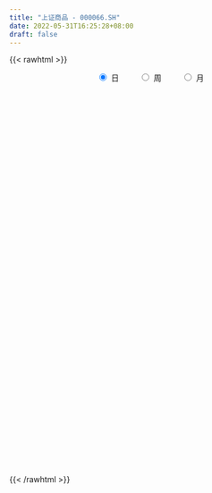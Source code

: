 ```yaml
---
title: "上证商品 - 000066.SH"
date: 2022-05-31T16:25:28+08:00
draft: false
---
```

{{< rawhtml >}}
    <div style="text-align: center">
        <label style="padding: 1rem;"><input style="margin-right: .5rem" type="radio" name="period" value="D" checked onclick="period_change(this)">日</label>
        <label style="padding: 1rem;"><input style="margin-right: .5rem" type="radio" name="period" value="W" onclick="period_change(this)">周</label>
        <label style="padding: 1rem;"><input style="margin-right: .5rem" type="radio" name="period" value="M" onclick="period_change(this)">月</label>
    </div>
    <div id="chart" style="height: 700px;"></div> 
    <script type="text/javascript">
        const D_v = [38279472.0,27183716.0,29498679.0,29787679.0,31869643.0,28391859.0,31972746.0,30227579.0,32731003.0,32031551.0,33139922.0,32961869.0,28144957.0,27124798.0,30832365.0,29738026.0,41643204.0,38534456.0,33030890.0,25797089.0,31026838.0,25192921.0,30307555.0,28204788.0,24095328.0,34121766.0,27554253.0,27387356.0,18988466.0,19713451.0,26040969.0,34613151.0,37031956.0,42284389.0,45599046.0,47903872.0,52007632.0,42737164.0,45284258.0,44331753.0,51211545.0,48253231.0,39170945.0,39333778.0,46468684.0,54825206.0,54483001.0,71593059.0,56175532.0,45801318.0,44878895.0,50863517.0,47053912.0,41380409.0,42846041.0,49112859.0,47688460.0,40442108.0,47615531.0,56452097.0,54990647.0,56172778.0,52245424.0,41130381.0,44813216.0,38325929.0,42850339.0,54807568.0,61256099.0,73111939.0,68493109.0,80836565.0,78194062.0,86481424.0,67635842.0,70238518.0,61297318.0,63526440.0,73584157.0,86184064.0,101295188.0,98940489.0,95023794.0,76598921.0,92841540.0,81887285.0,63249798.0,68865959.0,68674065.0,65709114.0,53824997.0,59209310.0,45461218.0,47528346.0,49041654.0,50733677.0,44984391.0,42173168.0,47922550.0,55231857.0,47256929.0,46890922.0,48846604.0,47429764.0,37946239.0,37483012.0,42993853.0,53614485.0,37662600.0,36856320.0,45738587.0,35045382.0,33098899.0,38512882.0,33060079.0,27242591.0,32571705.0,29559703.0,31122767.0,27924998.0,30608177.0,25737593.0,32987355.0,34967676.0,35926062.0,37170476.0,35672830.0,31005160.0,29623053.0,33705929.0,31478116.0,33038199.0,31341572.0,33906925.0,42139933.0,45574483.0,37821582.0,37506666.0,39072973.0,55198321.0,51443726.0,48862140.0,54432852.0,56662624.0,49462005.0,38928924.0,36951259.0,47594904.0,48720497.0,35157275.0,32988227.0,31584659.0,30086049.0,27715514.0,38366409.0,39371779.0,34559360.0,48387961.0,41359687.0,40006713.0,49998093.0,53731945.0,47688386.0,38702988.0,36753246.0,38682138.0,39455037.0,35755207.0,31646842.0,36793119.0,28482747.0,31980097.0,36453042.0,43343924.0,42864167.0,46041085.0,48033877.0,46415862.0,38950616.0,31520036.0,35553930.0,41893860.0,41334013.0,34867305.0,42376035.0,42579697.0,69950548.0,66117485.0,51905588.0,44018877.0,52771732.0,64218083.0,56598829.0,62395967.0,63242279.0,61782020.0,47328743.0,45394764.0,37849713.0,60730712.0,49260479.0,44616682.0,38769104.0,38144907.0,35877250.0,28385488.0,34997322.0,31109025.0,35192288.0,32735793.0,33819885.0,32313792.0,28387999.0,38192575.0,36867182.0,40545525.0,44293751.0,36869919.0,44706717.0,43016434.0,49278040.0,33912447.0,35320922.0,37658260.0,38416165.0,30514992.0,44117981.0,40168587.0,42546581.0,37062207.0,39334393.0,36264209.0,33366779.0,27192789.0,37810704.0,42416362.0,31723721.0,28284658.0,30379343.0,30197634.0,25099656.0,27700446.0,43206815.0,46777856.0,49926922.0,36062876.0,34986210.0,35841741.0,30806612.0,32214038.0]
const D_histogram = [0.0,0.5605233048,-0.0876094598,0.8712691578,2.9901602032,4.495480795,5.189410551,6.6605203075,9.0617744639,9.0547639818,9.5687720788,8.3780561893,7.3684961129,4.3585605019,4.0872220113,3.5651853358,2.1940401871,-1.7921625843,-6.483436626,-9.7853305192,-12.0803639429,-14.0985400178,-12.4801149289,-9.3615716452,-7.3277317697,-2.8737592961,-2.7276212228,-4.4581126983,-3.9313535967,-5.8635569955,-6.9394323087,-3.2883041163,1.7450907877,5.7400085911,6.3007786549,11.1423484487,16.3680063838,20.3979585638,20.6060970884,22.8027191722,24.9691681544,24.5815970849,22.9771968947,23.255876361,24.5200505314,25.0785941314,24.0633961842,16.1991407581,4.8830424313,2.6572625579,2.5265610873,3.2300133112,-3.4895314984,-2.377537441,-2.6579179419,1.4183886591,3.3607116988,3.1042435797,6.1742286902,11.6474428649,15.5983509969,12.4569728615,4.4554547848,-0.8775956517,-6.1339291498,-10.1360961346,-8.4185217453,-3.8355196895,2.4730716101,8.6693610761,15.5453026834,24.4053016792,35.0553097993,29.6867748141,30.4941846173,23.6638130114,18.847699289,21.8068713428,24.9912015957,32.0033110107,34.6273521453,42.6291257579,39.6416674902,36.1468813721,25.3211670271,9.0695686948,1.1925570209,-10.27436316,-29.2215133399,-51.4820886646,-61.8303216387,-75.7174176865,-77.3039359985,-76.9863833487,-72.2930408713,-70.8888699801,-70.6763372581,-65.016425418,-55.6763820437,-39.703653185,-26.5718455851,-21.1256919462,-13.1969634493,-14.5363806071,-10.2997765223,-6.2483856016,-6.9571688705,-17.1777149156,-21.2768872616,-21.2293728418,-23.3591288454,-21.6450645629,-19.364665546,-22.8396672353,-19.5497086696,-15.7188882652,-13.960535041,-10.1027503951,-6.4313367019,-6.2849901089,-7.7008835936,-4.4182808677,1.2326155928,8.1732222364,16.3750818152,22.1639725166,26.823135355,28.0404214002,27.9138603376,26.7457974846,24.4149983484,23.5143204747,21.6018568867,21.0997366244,19.587043243,16.6283922474,15.9609153526,13.3716049102,11.1457376807,11.2454218863,6.7259217865,2.7902924481,5.4531753415,5.0699895895,-0.3710815066,-2.3030780795,-3.4331626453,-2.712253001,-6.1433334675,-8.9606719311,-9.3586259905,-9.6652608919,-9.114419253,-7.2566759386,-6.1766462642,-8.5132695521,-7.9904912661,-7.7684053483,-5.8003328139,-4.2324157573,-0.9801764968,0.1484134866,-1.2079750698,-2.0471674703,-0.3036236074,0.2214500269,-0.0788645017,-0.4662829531,0.0636905693,-5.3417430621,-7.3056447293,-11.8325989933,-16.4297638942,-11.8130078119,-4.1262120981,3.7269617567,11.4685978983,15.6398365464,16.837826565,16.3966111818,16.4382590626,17.9627943218,20.2996484957,21.4921361899,22.8671402713,23.1774755718,20.8881757675,17.7975468826,18.0599559927,16.9436913322,17.1445118201,18.0051810438,16.0653548354,13.5131534796,2.9827192171,-6.8078622374,-11.0257759817,-13.5402271336,-20.6617100426,-36.9957848976,-40.7052427237,-38.7452868616,-31.9487346091,-23.7243750857,-15.2766740111,-9.8094463818,-4.3574588358,-1.6378037745,1.5485742592,5.1460591836,6.4232737548,6.2543792525,6.797064919,7.2647012662,6.2953760179,9.5750296093,7.806155608,7.6733086344,10.2576901609,15.6474856412,14.1090186842,9.9547558321,10.3307207149,1.743464433,-11.0131201456,-18.2591267554,-34.5611638603,-49.280259356,-48.1247975905,-41.9960097309,-30.8348695868,-20.6146855121,-17.0067545824,-13.2258360096,-10.960473196,-6.0853323888,-4.1709481808,0.4162329425,6.5608635312,12.9152172786,14.9484116305,16.1753046364,21.5712061578,26.604117367,23.9469102606,23.9674866672,25.3867468849,25.9618450881,25.8596216782,25.5593175233]
const D_fast = [0.0,0.7006541311,0.0306190015,1.2073149085,4.0737460047,6.7029367952,8.694219189,11.8304590223,16.4971567947,18.7538373081,21.6600384248,22.5638365826,23.3964005344,21.4761050489,22.2265720612,22.5958317196,21.7731966176,17.3389532002,11.0268200019,5.2785934791,-0.0365309304,-5.5793420098,-7.0809456531,-6.3027952807,-6.1008883476,-2.365355698,-2.9011229304,-5.7461425805,-6.2022218781,-9.6003145258,-12.4110479161,-9.5819957528,-4.1123281519,1.3175917993,3.4535565269,11.0807134328,20.3983729638,29.5278147848,34.8874775815,42.7847794584,51.1935204791,56.9513486808,61.0912477143,67.1838962708,74.5780830742,81.406275207,86.4069263058,82.5924560692,72.4971183503,70.9356541164,71.4365929176,72.9475484693,65.3556207851,65.8732304822,64.9283704959,69.3592742616,72.1417752261,72.6613680019,77.274910285,85.6599851759,93.510481057,93.4833461371,86.5956917566,81.0432424072,74.2534266216,67.7172356031,67.3301795561,70.9543016895,77.8811608916,86.2447906267,97.0070579049,111.9683823205,131.3822178903,133.4353766087,141.8663325663,140.9519142132,140.847725313,149.2586152025,158.6907458544,173.703683022,184.984562193,203.643617245,210.5665758499,216.1085100748,211.6130874866,197.6288813279,190.0500089093,176.0144979384,149.7619694235,114.6308719327,88.8250585488,56.0086080795,35.0961057678,16.1670625804,2.7871448401,-13.5309017638,-30.9874533564,-41.5816478707,-46.1607000074,-40.1138844449,-33.6250382412,-33.4603075889,-28.8308199543,-33.8043322639,-32.1426723097,-29.6533777894,-32.1014532758,-46.6164280499,-56.0348222113,-61.294651002,-69.2641892169,-72.9613910751,-75.5221584447,-84.7070769428,-86.3045455446,-86.4034472064,-88.1352277425,-86.8031306954,-84.7395511776,-86.1644521118,-89.5055664949,-87.327533986,-81.3684836273,-72.3845714246,-60.088941392,-48.7590575614,-37.3941108843,-29.1667194891,-22.3148154673,-16.7964289491,-13.0234784982,-8.0455762532,-4.5575756196,0.2152382742,3.5993057035,4.7977527698,8.1205047132,8.8740954983,9.434662689,12.3457023661,9.507682713,6.2696264866,10.2958032154,11.1801148608,5.646273388,3.1385072952,1.1501320682,1.1929784621,-3.7739353712,-8.8314418176,-11.5690523746,-14.292002499,-16.0197656733,-15.9761913436,-16.4403232352,-20.9052639111,-22.3801084417,-24.1001238609,-23.58213453,-23.0723214128,-20.0651262764,-18.8994329214,-20.5578152453,-21.9087995133,-20.2411615522,-19.6607254112,-19.9807560652,-20.484745255,-19.9388490902,-26.6797184871,-30.4700313367,-37.9551353489,-46.6597412235,-44.9962370942,-38.3409944049,-29.5560801109,-18.9472944948,-10.8660967101,-5.4586500501,-1.800712638,2.3505000085,8.3657338482,15.777500146,22.3430218876,29.4348110369,35.5395152304,38.4722593679,39.8310172037,44.608415312,47.7280734845,52.2150219275,57.5769864122,59.6534989125,60.4795859267,50.6948314685,39.2022844546,32.2279267149,26.3284187796,14.0415083599,-11.5415127195,-25.4272812265,-33.1536470798,-34.3442784796,-32.0510127276,-27.4224801557,-24.4076141219,-20.0449912849,-17.7347871671,-14.1612655687,-9.2772658484,-6.3942328384,-4.9995325277,-2.7575806314,-0.4737689676,0.1307497885,5.8041607822,5.9868256829,7.772305868,12.9211099347,22.2227768253,24.2115645393,22.5459906453,25.5046357067,17.3532455331,1.8433809181,-9.9674073805,-34.9097354505,-61.9488957852,-72.8246334173,-77.1948479905,-73.7424252431,-68.6759125464,-69.3196702622,-68.8452106918,-69.3199661772,-65.9661584672,-65.0945113044,-60.4032719455,-52.6184254741,-43.035267407,-37.2649701475,-31.9942509824,-21.2055479217,-9.5216073707,-6.192086912,-0.1796388385,7.5863081004,14.6518675757,21.0145495853,27.1040748112]
const D_slow = [0.0,0.1401308262,0.1182284613,0.3360457507,1.0835858015,2.2074560003,3.504808638,5.1699387149,7.4353823308,9.6990733263,12.091266346,14.1857803933,16.0279044215,17.117544547,18.1393500498,19.0306463838,19.5791564306,19.1311157845,17.510256628,15.0639239982,12.0438330125,8.519198008,5.3991692758,3.0587763645,1.2268434221,0.5084035981,-0.1735017076,-1.2880298822,-2.2708682814,-3.7367575303,-5.4716156074,-6.2936916365,-5.8574189396,-4.4224167918,-2.8472221281,-0.0616350159,4.03036658,9.129856221,14.2813804931,19.9820602861,26.2243523247,32.369751596,38.1140508196,43.9280199099,50.0580325427,56.3276810756,62.3435301216,66.3933153111,67.614075919,68.2783915585,68.9100318303,69.7175351581,68.8451522835,68.2507679232,67.5862884378,67.9408856025,68.7810635272,69.5571244222,71.1006815947,74.012542311,77.9121300602,81.0263732756,82.1402369718,81.9208380589,80.3873557714,77.8533317377,75.7487013014,74.789821379,75.4080892815,77.5754295506,81.4617552214,87.5630806412,96.3269080911,103.7486017946,111.3721479489,117.2881012018,122.000026024,127.4517438597,133.6995442587,141.7003720113,150.3572100477,161.0144914871,170.9249083597,179.9616287027,186.2919204595,188.5593126332,188.8574518884,186.2888610984,178.9834827634,166.1129605973,150.6553801876,131.726025766,112.4000417663,93.1534459292,75.0801857113,57.3579682163,39.6888839018,23.4347775473,9.5156820363,-0.4102312599,-7.0531926562,-12.3346156427,-15.633856505,-19.2679516568,-21.8428957874,-23.4049921878,-25.1442844054,-29.4387131343,-34.7579349497,-40.0652781601,-45.9050603715,-51.3163265122,-56.1574928987,-61.8674097075,-66.7548368749,-70.6845589412,-74.1746927015,-76.7003803003,-78.3082144757,-79.879462003,-81.8046829013,-82.9092531183,-82.6010992201,-80.557793661,-76.4640232072,-70.923030078,-64.2172462393,-57.2071408892,-50.2286758048,-43.5422264337,-37.4384768466,-31.5598967279,-26.1594325062,-20.8844983502,-15.9877375394,-11.8306394776,-7.8404106394,-4.4975094119,-1.7110749917,1.1002804799,2.7817609265,3.4793340385,4.8426278739,6.1101252713,6.0173548946,5.4415853747,4.5832947134,3.9052314632,2.3693980963,0.1292301135,-2.2104263841,-4.6267416071,-6.9053464203,-8.719515405,-10.263676971,-12.3919943591,-14.3896171756,-16.3317185127,-17.7818017161,-18.8399056555,-19.0849497796,-19.047846408,-19.3498401754,-19.861632043,-19.9375379449,-19.8821754381,-19.9018915635,-20.0184623018,-20.0025396595,-21.337975425,-23.1643866074,-26.1225363557,-30.2299773292,-33.1832292822,-34.2147823068,-33.2830418676,-30.415892393,-26.5059332564,-22.2964766152,-18.1973238197,-14.0877590541,-9.5970604736,-4.5221483497,0.8508856978,6.5676707656,12.3620396586,17.5840836004,22.0334703211,26.5484593193,30.7843821523,35.0705101074,39.5718053683,43.5881440772,46.9664324471,47.7121122513,46.010146692,43.2537026966,39.8686459132,34.7032184025,25.4542721781,15.2779614972,5.5916397818,-2.3955438705,-8.3266376419,-12.1458061447,-14.5981677401,-15.6875324491,-16.0969833927,-15.7098398279,-14.423325032,-12.8175065933,-11.2539117802,-9.5546455504,-7.7384702339,-6.1646262294,-3.7708688271,-1.8193299251,0.0989972335,2.6634197738,6.5752911841,10.1025458551,12.5912348132,15.1739149919,15.6097811001,12.8565010637,8.2917193749,-0.3485715902,-12.6686364292,-24.6998358268,-35.1988382596,-42.9075556563,-48.0612270343,-52.3129156799,-55.6193746823,-58.3594929813,-59.8808260785,-60.9235631237,-60.819504888,-59.1792890052,-55.9504846856,-52.213381778,-48.1695556189,-42.7767540794,-36.1257247377,-30.1389971725,-24.1471255057,-17.8004387845,-11.3099775125,-4.8450720929,1.5447572879]
const D_data = [['2021-05-20', 2291.4044, 2271.1255, 2246.8629, 2291.4044],['2021-05-21', 2263.2053, 2279.9087, 2253.18, 2297.6182],['2021-05-24', 2275.3014, 2264.728, 2255.6138, 2289.3624],['2021-05-25', 2265.9917, 2286.0638, 2242.2669, 2291.9133],['2021-05-26', 2285.1955, 2310.6122, 2277.4158, 2318.0506],['2021-05-27', 2300.0305, 2316.0005, 2297.6864, 2321.6292],['2021-05-28', 2338.0345, 2316.0978, 2310.0092, 2348.1387],['2021-05-31', 2326.9468, 2337.0976, 2319.2839, 2344.2423],['2021-06-01', 2329.1658, 2366.4857, 2298.4031, 2367.161],['2021-06-02', 2362.5917, 2351.2979, 2346.7656, 2382.3223],['2021-06-03', 2351.5162, 2368.2445, 2351.5162, 2394.8022],['2021-06-04', 2334.3579, 2354.1255, 2320.4892, 2369.6471],['2021-06-07', 2357.7917, 2358.9091, 2347.3199, 2386.7628],['2021-06-08', 2355.6497, 2330.0022, 2324.3812, 2369.8122],['2021-06-09', 2332.5348, 2361.3379, 2325.7688, 2376.7607],['2021-06-10', 2354.3403, 2361.7714, 2346.3047, 2376.0694],['2021-06-11', 2359.8881, 2351.0604, 2334.9433, 2365.6615],['2021-06-15', 2349.0732, 2306.6639, 2298.5751, 2355.4911],['2021-06-16', 2304.7408, 2273.5644, 2269.0306, 2319.1812],['2021-06-17', 2254.7078, 2265.0757, 2247.6049, 2278.8653],['2021-06-18', 2247.8794, 2255.6567, 2219.1939, 2260.5763],['2021-06-21', 2243.3182, 2238.3705, 2230.1475, 2254.9513],['2021-06-22', 2254.0352, 2273.1881, 2254.0352, 2282.2131],['2021-06-23', 2276.0691, 2296.6791, 2258.5215, 2302.1637],['2021-06-24', 2297.6681, 2290.6672, 2277.4433, 2313.9258],['2021-06-25', 2301.3065, 2334.6402, 2293.2841, 2341.0953],['2021-06-28', 2317.7407, 2290.8978, 2285.7158, 2317.784],['2021-06-29', 2283.1495, 2260.081, 2257.7909, 2287.6663],['2021-06-30', 2263.4832, 2281.485, 2263.4832, 2290.5427],['2021-07-01', 2284.052, 2242.4808, 2241.0026, 2285.474],['2021-07-02', 2238.0152, 2239.2489, 2237.0051, 2264.9895],['2021-07-05', 2254.2346, 2300.5455, 2254.2346, 2300.5455],['2021-07-06', 2311.8656, 2339.9575, 2308.1754, 2341.2145],['2021-07-07', 2310.3851, 2353.718, 2301.9439, 2355.2086],['2021-07-08', 2352.946, 2327.3525, 2327.1473, 2376.7129],['2021-07-09', 2320.6177, 2402.4795, 2320.2688, 2406.2936],['2021-07-12', 2436.4648, 2445.9564, 2432.8094, 2474.5828],['2021-07-13', 2448.5986, 2471.8018, 2432.7523, 2472.6664],['2021-07-14', 2474.5989, 2453.5431, 2451.2548, 2490.6663],['2021-07-15', 2452.5001, 2504.8858, 2418.0488, 2504.9329],['2021-07-16', 2502.7172, 2538.8447, 2501.9121, 2583.6401],['2021-07-19', 2554.0565, 2535.7507, 2529.9572, 2586.109],['2021-07-20', 2501.5863, 2539.2331, 2484.9387, 2539.6761],['2021-07-21', 2552.6903, 2583.6764, 2540.4367, 2591.6681],['2021-07-22', 2595.8202, 2626.127, 2583.0538, 2633.1739],['2021-07-23', 2630.2047, 2649.7558, 2627.7864, 2705.1646],['2021-07-26', 2667.3553, 2657.0094, 2599.2101, 2691.048],['2021-07-27', 2674.7581, 2572.4226, 2572.4226, 2726.8747],['2021-07-28', 2529.9802, 2495.1328, 2455.6404, 2557.9365],['2021-07-29', 2545.661, 2585.0661, 2519.9524, 2592.3953],['2021-07-30', 2595.4879, 2616.8152, 2564.7199, 2623.9843],['2021-08-02', 2611.4817, 2641.0414, 2581.6697, 2646.7372],['2021-08-03', 2617.5214, 2541.4525, 2531.4641, 2626.0716],['2021-08-04', 2541.091, 2631.8412, 2532.6044, 2635.5461],['2021-08-05', 2615.3611, 2624.3235, 2597.6305, 2647.7772],['2021-08-06', 2635.9746, 2698.4234, 2635.0947, 2701.4495],['2021-08-09', 2695.8928, 2699.6947, 2645.8166, 2705.5341],['2021-08-10', 2679.3511, 2689.186, 2648.8229, 2717.7811],['2021-08-11', 2697.3527, 2752.2971, 2695.7071, 2754.9998],['2021-08-12', 2742.8965, 2823.1377, 2736.3217, 2829.225],['2021-08-13', 2819.4679, 2851.433, 2813.3968, 2860.0434],['2021-08-16', 2857.2508, 2787.3484, 2780.4618, 2865.7],['2021-08-17', 2776.0997, 2714.628, 2699.2405, 2803.2962],['2021-08-18', 2709.4389, 2725.0415, 2693.9283, 2758.4154],['2021-08-19', 2692.4885, 2706.0369, 2644.2256, 2729.2719],['2021-08-20', 2694.9939, 2701.3944, 2649.6849, 2711.2508],['2021-08-23', 2720.1961, 2770.411, 2720.1961, 2778.4054],['2021-08-24', 2791.6689, 2829.262, 2788.5163, 2851.1708],['2021-08-25', 2823.3446, 2890.6374, 2805.183, 2891.1968],['2021-08-26', 2896.0802, 2938.5757, 2891.221, 2977.6512],['2021-08-27', 2924.919, 3003.6663, 2918.1668, 3013.5913],['2021-08-30', 3034.2946, 3099.3745, 3029.9155, 3104.3813],['2021-08-31', 3081.0759, 3211.7947, 3069.3487, 3212.0605],['2021-09-01', 3224.1593, 3065.6298, 3040.304, 3264.4188],['2021-09-02', 3039.8616, 3170.2151, 3039.8616, 3184.0485],['2021-09-03', 3140.5861, 3096.2148, 3063.2416, 3198.1621],['2021-09-06', 3112.5107, 3124.0256, 3026.2145, 3147.0712],['2021-09-07', 3133.1849, 3250.6065, 3120.1998, 3255.0454],['2021-09-08', 3248.7359, 3307.5607, 3233.3396, 3337.2737],['2021-09-09', 3327.1976, 3425.7917, 3326.2596, 3442.3289],['2021-09-10', 3417.8681, 3444.5719, 3395.0314, 3503.7547],['2021-09-13', 3473.7969, 3594.1085, 3473.7969, 3602.4076],['2021-09-14', 3541.0942, 3526.7261, 3476.8545, 3619.011],['2021-09-15', 3489.7751, 3558.2858, 3486.4829, 3578.6582],['2021-09-16', 3622.9903, 3478.3754, 3474.4791, 3641.498],['2021-09-17', 3438.0412, 3377.4553, 3283.21, 3536.3923],['2021-09-22', 3332.5726, 3448.0263, 3327.6129, 3448.0263],['2021-09-23', 3489.9016, 3373.6665, 3338.5887, 3499.9068],['2021-09-24', 3356.1256, 3207.566, 3196.0974, 3368.6034],['2021-09-27', 3215.1391, 3046.4045, 3018.2428, 3222.9047],['2021-09-28', 3044.9358, 3084.3236, 3036.6241, 3104.4527],['2021-09-29', 3054.2087, 2939.0852, 2926.8059, 3076.5346],['2021-09-30', 2941.2841, 3007.2377, 2928.1313, 3008.4468],['2021-10-08', 3074.7689, 2980.353, 2947.6742, 3079.7592],['2021-10-11', 2994.224, 3000.846, 2942.5546, 3014.4354],['2021-10-12', 2997.6588, 2928.0957, 2870.2429, 3030.4168],['2021-10-13', 2924.5765, 2867.5989, 2821.5679, 2924.5765],['2021-10-14', 2852.3671, 2901.8146, 2831.8905, 2926.4606],['2021-10-15', 2903.6563, 2942.5228, 2881.2282, 2949.8461],['2021-10-18', 2948.8808, 3056.7024, 2935.0997, 3057.7154],['2021-10-19', 3037.6865, 3072.9258, 3018.3486, 3096.0262],['2021-10-20', 2957.8105, 3006.4575, 2940.5766, 3030.4338],['2021-10-21', 3016.6285, 3058.0935, 3014.5138, 3099.047],['2021-10-22', 3039.4167, 2946.1601, 2940.4169, 3053.5116],['2021-10-25', 2950.714, 3011.008, 2931.7573, 3012.9788],['2021-10-26', 3024.664, 3021.3014, 2998.4411, 3059.2868],['2021-10-27', 2993.3345, 2961.9284, 2943.976, 3012.0129],['2021-10-28', 2922.1107, 2799.4305, 2790.5493, 2923.4255],['2021-10-29', 2801.8425, 2817.2625, 2782.4431, 2830.0611],['2021-11-01', 2813.2446, 2835.8239, 2795.7251, 2852.8228],['2021-11-02', 2845.4231, 2778.8227, 2736.5403, 2850.6367],['2021-11-03', 2772.4848, 2800.853, 2737.9157, 2802.2516],['2021-11-04', 2787.4125, 2794.6407, 2765.6664, 2795.3434],['2021-11-05', 2778.3992, 2693.8627, 2693.8627, 2778.3992],['2021-11-08', 2702.2382, 2751.9453, 2700.7063, 2764.6312],['2021-11-09', 2749.1076, 2754.0657, 2731.4916, 2755.4946],['2021-11-10', 2736.4825, 2720.9846, 2668.0612, 2736.8216],['2021-11-11', 2719.192, 2742.1012, 2718.5856, 2744.7521],['2021-11-12', 2739.9598, 2742.4861, 2739.9598, 2768.2183],['2021-11-15', 2730.039, 2692.251, 2677.0147, 2730.0595],['2021-11-16', 2688.0161, 2652.0531, 2648.6211, 2699.8976],['2021-11-17', 2653.6052, 2699.3843, 2653.6052, 2699.5812],['2021-11-18', 2711.0845, 2740.2185, 2710.8385, 2766.2697],['2021-11-19', 2736.9495, 2782.6878, 2725.2294, 2786.5979],['2021-11-22', 2787.509, 2838.2468, 2787.509, 2843.5506],['2021-11-23', 2848.5924, 2850.9302, 2840.3584, 2882.5778],['2021-11-24', 2857.0999, 2875.1567, 2843.6901, 2880.915],['2021-11-25', 2885.4193, 2861.3309, 2852.0397, 2885.4193],['2021-11-26', 2841.7178, 2862.253, 2830.6428, 2892.166],['2021-11-29', 2806.7332, 2860.9466, 2796.1477, 2860.9466],['2021-11-30', 2875.7411, 2851.6453, 2835.9813, 2892.8995],['2021-12-01', 2843.0843, 2875.1306, 2830.0975, 2876.0005],['2021-12-02', 2869.8303, 2868.8157, 2841.9445, 2885.4777],['2021-12-03', 2859.5683, 2893.7381, 2829.9457, 2902.0619],['2021-12-06', 2890.9304, 2889.3147, 2887.9867, 2935.6566],['2021-12-07', 2911.4501, 2871.6159, 2827.9813, 2920.8689],['2021-12-08', 2885.3913, 2902.1839, 2873.697, 2902.3319],['2021-12-09', 2901.5376, 2880.1566, 2872.3653, 2902.0071],['2021-12-10', 2866.2116, 2881.0501, 2859.3951, 2899.2889],['2021-12-13', 2900.1229, 2913.3843, 2896.7489, 2921.3856],['2021-12-14', 2903.6524, 2850.9808, 2848.0218, 2903.6524],['2021-12-15', 2844.6347, 2839.6211, 2835.4904, 2861.3535],['2021-12-16', 2851.7274, 2922.7901, 2851.7193, 2922.7901],['2021-12-17', 2939.1693, 2895.8036, 2895.8036, 2951.8111],['2021-12-20', 2888.0882, 2819.3449, 2817.2355, 2898.9104],['2021-12-21', 2813.0827, 2843.0651, 2809.1434, 2844.8562],['2021-12-22', 2846.6835, 2843.2176, 2830.7195, 2850.9882],['2021-12-23', 2852.6929, 2863.4477, 2837.6593, 2868.6486],['2021-12-24', 2860.5667, 2800.9335, 2794.9778, 2860.9691],['2021-12-27', 2798.2815, 2785.7771, 2780.5854, 2813.8796],['2021-12-28', 2791.741, 2799.8695, 2770.5707, 2800.7628],['2021-12-29', 2795.3014, 2790.9699, 2790.9699, 2822.6271],['2021-12-30', 2794.123, 2794.0127, 2787.657, 2807.2986],['2021-12-31', 2795.0418, 2809.2395, 2789.7099, 2814.011],['2022-01-04', 2830.7522, 2800.711, 2782.7197, 2834.2365],['2022-01-05', 2795.772, 2746.9496, 2737.6545, 2795.772],['2022-01-06', 2735.8821, 2769.327, 2734.8639, 2774.4452],['2022-01-07', 2769.0145, 2759.0533, 2755.874, 2783.5509],['2022-01-10', 2762.6302, 2778.9968, 2755.2785, 2787.8021],['2022-01-11', 2778.79, 2776.9314, 2770.645, 2797.9248],['2022-01-12', 2791.1738, 2806.3256, 2779.4664, 2806.9219],['2022-01-13', 2816.9769, 2788.537, 2786.8523, 2829.8368],['2022-01-14', 2773.7526, 2753.5993, 2749.6244, 2779.9747],['2022-01-17', 2746.1754, 2750.0146, 2726.4178, 2752.1597],['2022-01-18', 2748.1209, 2781.0584, 2739.9397, 2791.8859],['2022-01-19', 2787.905, 2769.0644, 2752.9173, 2805.1974],['2022-01-20', 2769.33, 2756.5432, 2740.1509, 2793.2482],['2022-01-21', 2756.9169, 2750.5141, 2733.6665, 2764.385],['2022-01-24', 2733.5, 2759.3808, 2709.4642, 2766.7484],['2022-01-25', 2744.2001, 2666.6693, 2666.5559, 2756.9408],['2022-01-26', 2671.3626, 2681.5486, 2651.8726, 2689.7239],['2022-01-27', 2679.226, 2620.5909, 2619.7, 2695.5943],['2022-01-28', 2634.4301, 2579.5647, 2543.9346, 2639.3243],['2022-02-07', 2621.189, 2679.2439, 2621.189, 2681.7285],['2022-02-08', 2694.9602, 2739.9061, 2669.1757, 2740.4496],['2022-02-09', 2736.3194, 2779.19, 2728.0822, 2784.5627],['2022-02-10', 2778.174, 2821.676, 2771.8604, 2821.9109],['2022-02-11', 2808.4272, 2816.0794, 2799.2403, 2869.6325],['2022-02-14', 2814.5824, 2802.9444, 2789.053, 2851.1233],['2022-02-15', 2801.4881, 2794.9106, 2772.4835, 2806.1286],['2022-02-16', 2791.6164, 2810.7656, 2787.208, 2820.7769],['2022-02-17', 2810.3308, 2845.7358, 2800.2398, 2853.3333],['2022-02-18', 2839.2534, 2880.7645, 2831.4084, 2882.0095],['2022-02-21', 2883.9287, 2892.5278, 2869.4472, 2895.4682],['2022-02-22', 2890.0514, 2920.1375, 2871.5757, 2920.1375],['2022-02-23', 2915.6593, 2931.2178, 2897.1797, 2933.5978],['2022-02-24', 2918.5934, 2913.102, 2879.121, 2949.0418],['2022-02-25', 2906.9939, 2906.8273, 2888.714, 2961.546],['2022-02-28', 2913.6533, 2959.0606, 2913.3981, 2959.0606],['2022-03-01', 2964.8296, 2957.6195, 2920.1278, 2973.765],['2022-03-02', 2970.4057, 2990.0454, 2964.1263, 3004.7603],['2022-03-03', 3002.8275, 3020.6525, 3002.8275, 3047.6956],['2022-03-04', 3012.5464, 3002.2462, 2982.6801, 3054.2146],['2022-03-07', 3044.8632, 3000.7294, 2982.3646, 3055.834],['2022-03-08', 2980.1462, 2878.5971, 2847.4105, 2982.8916],['2022-03-09', 2868.5249, 2837.8722, 2728.0298, 2888.6276],['2022-03-10', 2846.2535, 2868.9172, 2806.4495, 2889.6848],['2022-03-11', 2836.3863, 2868.0648, 2787.2111, 2879.9658],['2022-03-14', 2821.0412, 2775.7424, 2775.7424, 2874.3371],['2022-03-15', 2744.8831, 2577.7219, 2577.7219, 2744.8831],['2022-03-16', 2618.0398, 2653.2669, 2517.7889, 2665.4531],['2022-03-17', 2686.2655, 2689.157, 2666.0001, 2734.4091],['2022-03-18', 2688.5352, 2745.3793, 2683.0424, 2755.8079],['2022-03-21', 2749.6159, 2780.9144, 2740.4359, 2805.9655],['2022-03-22', 2779.6405, 2811.8345, 2774.0753, 2823.6881],['2022-03-23', 2803.5486, 2800.2517, 2776.2777, 2813.0466],['2022-03-24', 2807.4505, 2821.8432, 2797.2891, 2841.5045],['2022-03-25', 2815.5602, 2805.0925, 2796.376, 2856.8596],['2022-03-28', 2796.7739, 2824.6661, 2766.3065, 2849.2335],['2022-03-29', 2811.9517, 2848.7704, 2811.5971, 2866.3034],['2022-03-30', 2836.9692, 2835.6181, 2811.0825, 2849.0872],['2022-03-31', 2833.9501, 2823.8727, 2812.0465, 2846.552],['2022-04-01', 2807.4321, 2837.565, 2797.3579, 2848.948],['2022-04-06', 2828.5261, 2843.7811, 2778.9566, 2844.9411],['2022-04-07', 2828.8677, 2828.8612, 2824.2515, 2871.5321],['2022-04-08', 2835.0863, 2894.0629, 2819.0215, 2894.4101],['2022-04-11', 2872.6466, 2841.4609, 2831.1092, 2885.6044],['2022-04-12', 2838.1174, 2862.9044, 2818.8201, 2872.2687],['2022-04-13', 2859.1042, 2911.0227, 2855.2177, 2943.3762],['2022-04-14', 2911.8961, 2978.903, 2894.9012, 2988.2929],['2022-04-15', 2985.1123, 2915.6529, 2904.5375, 3008.7296],['2022-04-18', 2881.1663, 2878.6998, 2868.9272, 2908.9055],['2022-04-19', 2891.0607, 2935.3677, 2871.0237, 2935.9118],['2022-04-20', 2907.9497, 2807.7696, 2803.6205, 2919.1218],['2022-04-21', 2805.7917, 2695.8797, 2686.9978, 2810.0851],['2022-04-22', 2668.316, 2700.4154, 2651.9263, 2721.9602],['2022-04-25', 2634.2887, 2502.3204, 2502.3204, 2634.2887],['2022-04-26', 2498.7659, 2403.3474, 2396.6512, 2506.9922],['2022-04-27', 2377.4176, 2523.7256, 2377.329, 2525.4804],['2022-04-28', 2517.7675, 2565.3536, 2511.8232, 2593.1345],['2022-04-29', 2584.3316, 2640.5261, 2561.9614, 2642.4266],['2022-05-05', 2635.7537, 2659.5961, 2633.3768, 2676.2349],['2022-05-06', 2591.7288, 2591.9549, 2584.079, 2638.2181],['2022-05-09', 2574.6306, 2594.3224, 2554.4897, 2597.2323],['2022-05-10', 2544.4936, 2573.8761, 2504.8612, 2574.6176],['2022-05-11', 2568.0754, 2610.6784, 2566.4303, 2644.8685],['2022-05-12', 2605.1927, 2579.2422, 2552.1093, 2618.7113],['2022-05-13', 2583.6183, 2620.1902, 2583.6183, 2627.2118],['2022-05-16', 2645.7548, 2663.0751, 2639.7079, 2671.5869],['2022-05-17', 2668.3147, 2699.2316, 2656.3611, 2699.2316],['2022-05-18', 2693.4214, 2671.2982, 2661.8958, 2697.0029],['2022-05-19', 2624.8892, 2675.3743, 2606.7932, 2675.3743],['2022-05-20', 2690.3288, 2754.2818, 2690.3288, 2754.2818],['2022-05-23', 2757.8758, 2791.7585, 2745.3337, 2798.7599],['2022-05-24', 2782.8659, 2717.3832, 2717.255, 2818.6148],['2022-05-25', 2725.8287, 2759.1683, 2711.0182, 2760.6796],['2022-05-26', 2762.4719, 2797.4435, 2724.5293, 2811.9471],['2022-05-27', 2809.8854, 2810.8264, 2791.0251, 2839.448],['2022-05-30', 2824.1487, 2823.2864, 2787.8854, 2832.5009],['2022-05-31', 2820.317, 2840.1344, 2803.3352, 2840.1344]]
const W_v = [187957616.0,170242511.0,209112240.0,245022130.0,160642913.0,138672950.0,186666952.0,181247385.0,174215648.0,111882124.0,86992921.0,90053326.0,81149607.0,73504863.0,86017777.0,85435687.0,94495732.0,89750015.0,99601604.0,91797326.0,66103282.0,77238965.0,112540512.0,134611384.0,145568617.0,129352260.0,133074059.0,143588528.0,160928857.0,53018848.0,41235872.0,126696121.0,121624971.0,120397602.0,120074437.0,107089202.0,56196772.0,98454548.0,103621522.0,74136411.0,42619329.0,83123875.0,80742897.0,82784468.0,70080945.0,73694483.0,70290967.0,77738547.0,62989122.0,68220888.0,68757692.0,58125311.0,92130078.0,69966871.0,79939367.0,56706314.0,49059348.0,62584682.0,51635419.0,52976184.0,63848499.0,57613036.0,103960948.0,76315475.0,85340753.0,89311628.0,78439995.0,81892626.0,69328066.0,51067162.0,60438708.0,47988717.0,45499762.0,50491574.0,34719638.0,56264280.0,58923799.0,52885431.0,53697866.0,82311740.0,109347876.0,183229350.0,204690643.0,146739629.0,135442699.0,105976949.0,145359938.0,146060171.0,121103672.0,120991469.0,32683116.0,90703735.0,85849987.0,85264964.0,92263677.0,70038263.0,112349514.0,112890598.0,112370763.0,90619340.0,67685920.0,68308421.0,59360887.0,68919636.0,103496129.0,76954903.0,74928513.0,77301807.0,97217275.0,70622702.0,84286414.0,60567840.0,8272095.0,35792742.0,49125859.0,40185722.0,58508801.0,56295575.0,50644501.0,52151689.0,69650731.0,56733608.0,62753924.0,86806424.0,101043088.0,103578939.0,158225034.0,93171055.0,77338306.0,132426980.0,141337623.0,166546112.0,178721518.0,138508218.0,139665544.0,111980546.0,112715402.0,106128397.0,85228806.0,94093965.0,103158062.0,73769568.0,50449710.0,68727034.0,96338572.0,75538153.0,86266933.0,79815636.0,89875986.0,50489556.0,123936597.0,268036817.0,203773862.0,201253412.0,217402786.0,262772990.0,213914984.0,189604557.0,152009719.0,140875905.0,158311653.0,115054374.0,97034336.0,44424783.0,19352607.0,90390223.0,75372503.0,79510660.0,110993075.0,147603485.0,175169676.0,220177868.0,166418024.0,124917242.0,142164255.0,171991784.0,163664017.0,236843172.0,197875276.0,176667637.0,180853049.0,182678743.0,98965780.0,122340985.0,318122591.0,258366597.0,227011908.0,172020940.0,146112001.0,125513547.0,118165974.0,133175978.0,136534075.0,162331256.0,103540276.0,236480769.0,165205755.0,151520606.0,161091924.0,157483350.0,128389273.0,141922358.0,119684495.0,207432414.0,235572352.0,228051844.0,272931805.0,231256738.0,247188843.0,232687728.0,300519054.0,383386411.0,385887167.0,445292029.0,200789822.0,224204639.0,47528346.0,234855440.0,245656076.0,209700189.0,189252070.0,153556845.0,152225799.0,169397581.0,163470741.0,202115637.0,266599663.0,221657589.0,157531724.0,160685509.0,232784824.0,189348616.0,165355847.0,226698915.0,189252455.0,255891070.0,269513109.0,280143773.0,231226690.0,168513992.0,162449757.0,115605282.0,218164861.0,175822786.0,203229749.0,69630988.0,167428234.0,156583894.0,203595605.0,63020650.0]
const W_histogram = [0.0,1.6449832479,8.4432619834,9.6292161291,10.3197650926,12.4007550444,20.6432350199,24.8343697693,23.5816499177,18.985336884,15.3963750477,9.3370973743,1.99596314,-3.0752744106,-9.7498019301,-12.5664842225,-18.3028911545,-18.843649597,-17.6464569777,-19.4145849995,-19.4791717035,-16.6028204512,-10.4732136329,-0.4874227975,7.3572554186,8.9298579088,12.7981127301,14.1394251408,-2.3588749236,-8.1349433168,-6.4699107961,-7.9633482148,-8.5340032391,-8.5094641273,-12.9516184581,-14.4162154754,-15.954681876,-14.4333626841,-14.5497969755,-15.1765109757,-14.7693632937,-9.5998841491,-4.1804443981,-6.0034805518,-9.1053432847,-9.7369617399,-10.0607234144,-14.850244048,-17.8212559527,-24.0269618056,-22.1673827339,-20.8233163269,-15.1390958318,-15.5255616075,-12.846990916,-14.6322549973,-12.5749418332,-9.228003412,-6.7871888305,-5.2223026874,0.1465182722,5.5859623071,3.2362821722,-3.7659873318,-5.0950012019,-1.9350468222,-2.0659068819,0.7235277991,-2.1347856038,-2.5942193012,-0.2095825407,0.7466688361,-0.4555682907,-3.1570047709,-3.3122499767,-0.750403695,3.3144344916,5.9811604528,8.8795510987,14.4764544566,22.1851658237,32.9859762799,36.2132232778,40.5427994945,43.087826612,40.8708862021,45.8819382099,42.9372664123,41.3848529361,29.530400703,18.1930049769,5.7137034644,-2.8403555637,-9.0118473065,-10.1084048936,-13.2115454498,-11.6650753812,-6.8300674535,-4.0981095625,-1.7810943088,-4.4568591843,-5.1482335966,-6.1509086984,-6.7340538938,-8.5673043481,-9.1356606291,-7.7429954791,-5.76035565,-1.2681676126,2.5797701685,3.133555107,-0.793521129,-3.667619014,-4.1927415898,-7.5897365967,-8.6675682914,-9.2944060075,-8.7786490397,-11.3392303581,-9.7521312847,-7.6646411905,-3.8247009544,0.1985251267,4.5427250709,11.3970097753,19.8882479864,23.1275401862,22.7286165138,16.4007238685,6.3751034497,6.7187927255,8.8705360638,1.5974357198,2.1172859387,-6.3616413606,-16.1659795961,-20.4721203352,-21.8351188092,-20.2352678093,-16.903843248,-15.0957139396,-12.4196996278,-8.287048629,-6.4093985086,-5.2913686637,-3.4104790888,-1.0734107229,0.2326085396,2.8560742863,5.2122980882,12.4406035303,24.2052126132,27.7535479175,33.8450140502,42.3801238132,50.2832927212,46.3075321417,42.5938199999,38.2278614301,32.4016047814,22.8668615835,18.2312537266,7.4722588515,-0.6852490873,-3.0627081619,-2.9708300183,-4.9043873898,-6.8291273475,-1.4498059146,3.9456784708,12.9507678535,18.5327806564,19.4972847766,14.0471542135,14.5430195724,15.9429937764,14.3722154606,18.5632120572,12.4056820832,11.0809869819,5.5533521435,-2.8642751247,2.1946856051,15.5431964592,16.1280572577,11.2036411993,5.7852481439,-2.0665796285,-12.339080515,-16.7485480235,-16.7035178007,-17.5853755578,-15.8655614984,-14.5843498603,-4.5671290681,-1.8914814538,-2.7245632699,-1.6235175608,0.7531186569,1.18052009,-5.5317505427,-5.2255693075,-11.652691173,-5.4319923174,6.6879097676,20.2303085601,24.7279974125,30.5747377188,41.4475260823,35.4662790208,48.0193605326,58.0378435767,82.1353312199,87.0922721229,73.0352235866,45.6884606274,22.4101567478,2.1525778353,-12.5082806141,-31.3222354687,-51.3307656265,-59.9440402836,-61.3642960917,-55.5497066275,-48.447017337,-43.6179102324,-38.6163237075,-40.676729492,-40.3782772083,-42.2577890421,-42.452860924,-41.3340025471,-50.068743074,-38.404115221,-25.4432704356,-14.7562054866,-1.5947586422,-2.2212819345,-10.7182901726,-12.0382506169,-10.5015822654,-5.6978088904,-1.3128532871,-12.5310566873,-22.9984210928,-31.6717448693,-33.7921310624,-24.8615879132,-14.3648939615,-5.1422567534]
const W_fast = [0.0,2.0562290598,10.9653232912,14.5585814692,17.8290717058,23.0102504188,36.4135391493,46.8132663409,51.4559589687,51.6059801561,51.8661120817,48.1411087519,41.2989653025,35.4589091493,26.3469311472,20.3886277992,10.0764980787,4.8248272369,1.6104056117,-5.01136866,-9.9457482898,-11.2201021504,-7.7087987402,2.1551363958,11.8391284665,15.644195434,22.7119784377,27.5881471337,10.5001283384,2.690324116,2.7378789376,-0.7463955348,-3.4505513689,-5.5533782888,-13.2334372342,-18.3020881204,-23.82922499,-25.9162464691,-29.6701300043,-34.0909717484,-37.3761648899,-34.6066567825,-30.2323281311,-33.5562344227,-38.9344329768,-42.000291867,-44.8392343951,-53.3413160407,-60.7676419336,-72.9800882379,-76.6623548497,-80.5241175244,-78.6246709872,-82.8925271648,-83.4257042024,-88.8690320329,-89.9554543271,-88.915516759,-88.171499385,-87.9121889138,-82.5067383861,-75.6708037745,-77.2114133663,-85.1551797033,-87.7579438738,-85.0817511997,-85.7290879799,-82.7587713491,-86.150781153,-87.2587696757,-84.9265285504,-83.7836099645,-85.099739164,-88.5904268369,-89.5737345369,-87.199489179,-82.3060423694,-78.1440262951,-73.0257478745,-63.8097309025,-50.5547280794,-31.5074235533,-19.2268707359,-4.7615946455,8.5553891249,16.5561702656,33.0377068258,40.8273516313,49.6211513892,45.1492993317,38.3601548499,27.3092792035,18.0451312845,9.620677715,5.9970189046,-0.4090080141,-1.7788067908,1.3486842736,3.0561147739,4.9278564504,1.1378767788,-0.8405560326,-3.380958309,-5.6476169778,-9.6226935192,-12.4749649574,-13.0180486773,-12.4754977606,-8.3003516264,-3.8074713032,-2.4702975879,-6.5957541062,-10.3867567447,-11.960064718,-17.254493874,-20.4992176416,-23.4496568596,-25.1285621516,-30.5239510596,-31.3748848074,-31.2035550108,-28.3197900134,-24.2469326505,-18.7670514386,-9.0635142904,4.3997859173,13.4209631637,18.7041936198,16.4764819416,8.0446373852,10.0680248424,14.4374021967,7.5636607825,8.6128324862,-1.4565051532,-15.3023382878,-24.7265091107,-31.548287287,-35.0072532395,-35.9017894901,-37.8675886667,-38.2964992618,-36.2356104202,-35.960309927,-36.165122248,-35.1368524453,-33.0681367601,-31.7039653628,-28.3664810445,-24.7071827205,-14.3687263958,3.4471858403,13.933908124,28.4866277693,47.6167684855,68.0907605739,75.6918830298,82.626625888,87.8176326756,90.0917772224,86.2737494203,86.195954995,77.3050248328,68.9762046222,65.8330685071,65.1822391462,62.0225849272,58.3905631326,63.4074330869,69.7893370899,82.032118436,92.2473264031,98.0861517174,96.1478097076,100.2794299597,105.6651526078,107.6874281571,116.519227768,113.4631183148,114.908669959,110.7693731564,101.6356771071,107.2433092382,124.4776192071,129.09449432,126.9709885615,122.998907542,114.6304348624,101.2731638473,92.6765593328,88.5457101055,83.2675084589,81.0209321437,78.6560563168,87.5314948419,89.7342720928,88.2200494592,88.915215778,91.48013166,92.2026631156,84.1074548473,83.1072437556,73.7669490968,78.6296498731,92.4215294,111.0215053325,121.701193538,135.191618274,156.4262881581,159.3116108518,183.8695324967,208.3974764351,253.0287968832,279.7588058169,283.9605631772,268.0359153749,250.3601506823,230.6407162286,212.8527876256,186.2082739039,153.3670523395,129.7677676114,113.0064377804,104.9336005877,99.924535544,93.8491650905,89.1966706885,76.967082531,67.1709655126,54.7270064183,43.9187193055,34.7040770455,13.4521507501,15.5157497979,22.1157769744,29.1137905517,41.8765477356,40.6947039596,29.5181231784,25.1886000799,24.0998728651,27.4791940174,31.5359362989,17.1849687269,0.9679990483,-15.6232609455,-26.1916799043,-23.4765337334,-16.5710632721,-8.6339902523]
const W_slow = [0.0,0.411245812,2.5220613078,4.9293653401,7.5093066132,10.6094953743,15.7703041293,21.9788965716,27.8743090511,32.6206432721,36.469737034,38.8040113776,39.3030021626,38.5341835599,36.0967330774,32.9551120217,28.3793892331,23.6684768339,19.2568625895,14.4032163396,9.5334234137,5.3827183009,2.7644148927,2.6425591933,4.4818730479,6.7143375251,9.9138657077,13.4487219929,12.859003262,10.8252674328,9.2077897337,7.21695268,5.0834518703,2.9560858384,-0.2818187761,-3.885872645,-7.874543114,-11.482883785,-15.1203330289,-18.9144607728,-22.6068015962,-25.0067726335,-26.051883733,-27.5527538709,-29.8290896921,-32.2633301271,-34.7785109807,-38.4910719927,-42.9463859809,-48.9531264323,-54.4949721158,-59.7008011975,-63.4855751554,-67.3669655573,-70.5787132863,-74.2367770356,-77.3805124939,-79.6875133469,-81.3843105546,-82.6898862264,-82.6532566584,-81.2567660816,-80.4476955385,-81.3891923715,-82.6629426719,-83.1467043775,-83.663181098,-83.4822991482,-84.0159955492,-84.6645503745,-84.7169460097,-84.5302788006,-84.6441708733,-85.433422066,-86.2614845602,-86.4490854839,-85.620476861,-84.1251867478,-81.9052989732,-78.286185359,-72.7398939031,-64.4933998331,-55.4400940137,-45.3043941401,-34.5324374871,-24.3147159365,-12.8442313841,-2.109914781,8.236298453,15.6188986288,20.167149873,21.5955757391,20.8854868482,18.6325250216,16.1054237982,12.8025374357,9.8862685904,8.178751727,7.1542243364,6.7089507592,5.5947359631,4.307677564,2.7699503894,1.0864369159,-1.0553891711,-3.3393043284,-5.2750531981,-6.7151421106,-7.0321840138,-6.3872414717,-5.6038526949,-5.8022329772,-6.7191377307,-7.7673231281,-9.6647572773,-11.8316493502,-14.1552508521,-16.349913112,-19.1847207015,-21.6227535227,-23.5389138203,-24.4950890589,-24.4454577772,-23.3097765095,-20.4605240657,-15.4884620691,-9.7065770225,-4.0244228941,0.0757580731,1.6695339355,3.3492321169,5.5668661328,5.9662250628,6.4955465474,4.9051362073,0.8636413083,-4.2543887755,-9.7131684778,-14.7719854301,-18.9979462421,-22.771874727,-25.876799634,-27.9485617912,-29.5509114184,-30.8737535843,-31.7263733565,-31.9947260372,-31.9365739023,-31.2225553308,-29.9194808087,-26.8093299261,-20.7580267729,-13.8196397935,-5.3583862809,5.2366446724,17.8074678527,29.3843508881,40.0328058881,49.5897712456,57.6901724409,63.4068878368,67.9647012685,69.8327659813,69.6614537095,68.895776669,68.1530691645,66.926972317,65.2196904801,64.8572390015,65.8436586192,69.0813505825,73.7145457467,78.5888669408,82.1006554942,85.7364103873,89.7221588314,93.3152126965,97.9560157108,101.0574362316,103.8276829771,105.216021013,104.4999522318,105.0486236331,108.9344227479,112.9664370623,115.7673473621,117.2136593981,116.697014491,113.6122443622,109.4251073563,105.2492279062,100.8528840167,96.8864936421,93.2404061771,92.09862391,91.6257535466,90.9446127291,90.5387333389,90.7270130031,91.0221430256,89.6392053899,88.3328130631,85.4196402698,84.0616421905,85.7336196324,90.7911967724,96.9731961255,104.6168805552,114.9787620758,123.845331831,135.8501719641,150.3596328583,170.8934656633,192.666533694,210.9253395907,222.3474547475,227.9499939345,228.4881383933,225.3610682398,217.5305093726,204.697817966,189.7118078951,174.3707338721,160.4833072153,148.371552881,137.4670753229,127.812994396,117.643812023,107.5492427209,96.9847954604,86.3715802294,76.0380795926,63.5208938241,53.9198650189,47.55904741,43.8699960383,43.4713063778,42.9159858942,40.236413351,37.2268506968,34.6014551304,33.1770029078,32.848789586,29.7160254142,23.966420141,16.0484839237,7.6004511581,1.3850541798,-2.2061693106,-3.4917334989]
const W_data = [['2017-07-21', 1848.0799, 1946.0788, 1789.132, 1952.7657],['2017-07-28', 1943.6619, 1971.8551, 1917.8733, 1979.9431],['2017-08-04', 1978.6748, 2063.6356, 1978.5715, 2123.8609],['2017-08-11', 2060.7022, 2022.7461, 2015.6864, 2150.1215],['2017-08-18', 2022.7385, 2030.5329, 2009.2684, 2080.6395],['2017-08-25', 2036.3854, 2065.9088, 2015.3661, 2087.5837],['2017-09-01', 2060.817, 2186.3292, 2060.2433, 2213.0793],['2017-09-08', 2209.1853, 2190.2597, 2162.8619, 2231.1766],['2017-09-15', 2178.3075, 2153.0066, 2147.5726, 2272.4495],['2017-09-22', 2147.0623, 2116.6402, 2099.5551, 2183.762],['2017-09-29', 2109.0262, 2125.8, 2079.5802, 2130.9445],['2017-10-13', 2151.8826, 2083.959, 2055.3754, 2154.5415],['2017-10-20', 2078.8598, 2041.65, 2004.5917, 2082.4316],['2017-10-27', 2035.2761, 2041.5402, 2024.2059, 2073.6186],['2017-11-03', 2033.5343, 1989.7383, 1974.8534, 2041.1302],['2017-11-10', 1988.0599, 2008.3032, 1971.9831, 2037.0113],['2017-11-17', 2002.881, 1940.465, 1934.8983, 2047.1153],['2017-11-24', 1932.7052, 1977.3509, 1909.7436, 1996.6645],['2017-12-01', 1972.5354, 1989.324, 1940.2118, 2018.5312],['2017-12-08', 1992.5724, 1938.1156, 1918.1578, 2007.025],['2017-12-15', 1943.1583, 1940.579, 1931.7277, 1967.1622],['2017-12-22', 1938.1308, 1971.6459, 1926.3592, 1980.7307],['2017-12-29', 1976.3244, 2026.5757, 1951.4024, 2044.0413],['2018-01-05', 2035.8477, 2114.6399, 2032.0332, 2125.6665],['2018-01-12', 2110.1249, 2139.4656, 2109.1093, 2177.8916],['2018-01-19', 2144.0595, 2093.7455, 2055.0165, 2145.4158],['2018-01-26', 2094.0738, 2147.2089, 2092.6293, 2174.8193],['2018-02-02', 2154.3947, 2142.164, 2035.5046, 2191.2805],['2018-02-09', 2103.7818, 1884.0037, 1854.9251, 2163.9722],['2018-02-14', 1885.877, 1955.431, 1870.7727, 1958.7717],['2018-02-23', 1977.4922, 2033.1149, 1969.5291, 2035.2339],['2018-03-02', 2035.9867, 1989.3611, 1969.3615, 2062.2572],['2018-03-09', 1992.401, 1989.5765, 1959.7184, 2012.7298],['2018-03-16', 1997.6218, 1989.2818, 1989.0557, 2034.4699],['2018-03-23', 1978.8571, 1912.8662, 1875.6787, 1992.827],['2018-03-30', 1886.3386, 1922.8657, 1882.7302, 1945.4658],['2018-04-04', 1924.8652, 1900.7459, 1895.4376, 1939.6502],['2018-04-13', 1894.6273, 1925.4638, 1893.6441, 1965.8759],['2018-04-20', 1925.8109, 1895.2014, 1848.769, 1933.9377],['2018-04-27', 1885.0176, 1872.4129, 1853.3493, 1910.4064],['2018-05-04', 1871.4125, 1869.7795, 1844.573, 1878.6644],['2018-05-11', 1871.0274, 1931.4231, 1871.0274, 1943.4779],['2018-05-18', 1931.9696, 1954.1141, 1912.8971, 1954.3318],['2018-05-25', 1959.1275, 1865.1655, 1857.0484, 1963.0941],['2018-06-01', 1858.0223, 1825.5977, 1802.54, 1865.2152],['2018-06-08', 1832.7281, 1834.4245, 1810.0922, 1872.2629],['2018-06-15', 1828.8325, 1822.9474, 1802.5909, 1856.8748],['2018-06-22', 1789.1942, 1737.8446, 1684.8448, 1793.946],['2018-06-29', 1755.0676, 1720.6327, 1673.3415, 1758.0886],['2018-07-06', 1715.5539, 1631.797, 1592.8731, 1719.4293],['2018-07-13', 1630.879, 1695.1551, 1630.879, 1697.2281],['2018-07-20', 1693.2324, 1671.9585, 1640.5493, 1699.5183],['2018-07-27', 1668.5266, 1722.194, 1665.5713, 1755.3974],['2018-08-03', 1724.2494, 1638.806, 1621.8122, 1743.8049],['2018-08-10', 1632.8705, 1662.1969, 1590.0669, 1672.8784],['2018-08-17', 1647.6818, 1587.2795, 1586.8105, 1671.0433],['2018-08-24', 1588.7476, 1614.4261, 1578.1204, 1629.4215],['2018-08-31', 1622.4086, 1625.2819, 1612.8704, 1670.1417],['2018-09-07', 1621.9124, 1611.6928, 1590.946, 1638.5432],['2018-09-14', 1606.8182, 1595.0402, 1551.436, 1610.2147],['2018-09-21', 1587.6274, 1647.6957, 1556.0079, 1648.9931],['2018-09-28', 1640.0212, 1668.5131, 1637.2493, 1672.8792],['2018-10-12', 1640.2091, 1571.2517, 1522.0158, 1670.8273],['2018-10-19', 1570.2321, 1475.7717, 1418.2086, 1570.8752],['2018-10-26', 1478.9852, 1508.9983, 1460.0865, 1552.1468],['2018-11-02', 1504.1493, 1555.5723, 1455.2356, 1556.0926],['2018-11-09', 1550.2085, 1509.0189, 1508.429, 1570.2728],['2018-11-16', 1505.2354, 1540.3647, 1501.8512, 1547.9708],['2018-11-23', 1540.3021, 1456.848, 1455.723, 1553.3905],['2018-11-30', 1448.9593, 1463.9657, 1437.2171, 1480.8373],['2018-12-07', 1493.824, 1491.6185, 1482.4622, 1516.1094],['2018-12-14', 1488.1769, 1470.9075, 1470.9075, 1506.8386],['2018-12-21', 1465.6033, 1431.2147, 1423.4084, 1480.645],['2018-12-28', 1428.5948, 1388.2256, 1378.2702, 1439.3852],['2019-01-04', 1389.9401, 1397.5269, 1358.4536, 1398.1998],['2019-01-11', 1402.8001, 1424.151, 1396.9956, 1430.8254],['2019-01-18', 1424.5013, 1449.7183, 1415.2574, 1452.0858],['2019-01-25', 1453.9437, 1442.0735, 1434.0191, 1462.7955],['2019-02-01', 1452.9576, 1454.1944, 1415.8213, 1459.6753],['2019-02-15', 1454.4071, 1509.0227, 1453.8414, 1528.8099],['2019-02-22', 1519.2492, 1575.5535, 1519.2492, 1581.1211],['2019-03-01', 1588.6406, 1676.9199, 1588.6406, 1715.826],['2019-03-08', 1681.5278, 1639.2926, 1638.1763, 1763.1808],['2019-03-15', 1640.1291, 1697.2659, 1640.1291, 1709.5965],['2019-03-22', 1705.3382, 1721.4539, 1699.5649, 1743.0304],['2019-03-29', 1693.8025, 1692.1798, 1642.8743, 1702.9536],['2019-04-04', 1705.3438, 1822.5737, 1705.3438, 1831.6026],['2019-04-12', 1865.1134, 1763.0699, 1751.0353, 1888.3243],['2019-04-19', 1786.5387, 1802.6335, 1735.0201, 1807.0606],['2019-04-26', 1803.8317, 1667.2967, 1666.9545, 1804.5452],['2019-04-30', 1657.2169, 1632.5598, 1613.904, 1660.9003],['2019-05-10', 1581.1499, 1566.1883, 1515.2756, 1585.5115],['2019-05-17', 1549.4814, 1562.4923, 1536.586, 1612.6275],['2019-05-24', 1553.7074, 1550.4508, 1518.9368, 1607.9188],['2019-05-31', 1549.1101, 1589.1402, 1544.1144, 1606.4223],['2019-06-06', 1591.3951, 1545.2823, 1542.0139, 1595.997],['2019-06-14', 1551.7964, 1590.9688, 1539.8441, 1625.6721],['2019-06-21', 1586.7746, 1643.3734, 1579.8422, 1658.7948],['2019-06-28', 1648.2352, 1634.2535, 1627.0137, 1661.867],['2019-07-05', 1642.0801, 1641.3843, 1627.7645, 1665.9309],['2019-07-12', 1626.9386, 1576.195, 1558.9879, 1626.9386],['2019-07-19', 1574.4948, 1588.7795, 1555.2155, 1598.3938],['2019-07-26', 1584.4297, 1576.2447, 1550.11, 1584.4297],['2019-08-02', 1577.5301, 1572.2979, 1563.5681, 1592.5564],['2019-08-09', 1570.5257, 1543.9225, 1519.3318, 1580.224],['2019-08-16', 1541.3913, 1545.8335, 1526.5044, 1555.4266],['2019-08-23', 1544.7896, 1565.2568, 1539.3786, 1583.8549],['2019-08-30', 1558.7341, 1575.5322, 1555.839, 1586.6712],['2019-09-06', 1579.2103, 1620.7598, 1578.0317, 1642.6144],['2019-09-12', 1630.8056, 1634.8896, 1618.5905, 1641.6348],['2019-09-20', 1653.7322, 1606.9816, 1593.3769, 1656.7826],['2019-09-27', 1603.9894, 1541.7802, 1539.9354, 1603.9894],['2019-09-30', 1543.3096, 1533.8329, 1532.8573, 1546.0467],['2019-10-11', 1532.3881, 1549.8596, 1527.0805, 1553.4831],['2019-10-18', 1553.1851, 1497.2337, 1495.8622, 1564.6586],['2019-10-25', 1494.9442, 1506.0927, 1483.5013, 1507.7064],['2019-11-01', 1502.561, 1498.0462, 1484.6929, 1524.1266],['2019-11-08', 1499.602, 1502.6275, 1499.602, 1523.0053],['2019-11-15', 1497.4481, 1447.8919, 1447.8919, 1497.4481],['2019-11-22', 1444.7374, 1485.8547, 1444.4482, 1494.5351],['2019-11-29', 1485.3945, 1491.8777, 1485.1147, 1516.832],['2019-12-06', 1493.2156, 1521.8874, 1491.6413, 1521.8874],['2019-12-13', 1520.5653, 1540.5752, 1518.5478, 1542.6237],['2019-12-20', 1543.5599, 1565.8043, 1537.8942, 1582.9234],['2019-12-27', 1564.4326, 1630.9438, 1545.8627, 1659.0666],['2020-01-03', 1632.1619, 1703.1185, 1627.5035, 1706.9156],['2020-01-10', 1711.6019, 1684.6051, 1676.6717, 1741.0579],['2020-01-17', 1685.7247, 1664.1506, 1658.128, 1718.0599],['2020-01-23', 1665.2221, 1587.0078, 1573.7136, 1666.4651],['2020-02-07', 1439.6668, 1505.5417, 1413.596, 1512.6487],['2020-02-14', 1499.1085, 1614.8683, 1496.2757, 1623.9609],['2020-02-21', 1619.8263, 1651.2073, 1615.2106, 1657.2808],['2020-02-28', 1655.2084, 1524.189, 1521.722, 1655.2084],['2020-03-06', 1530.0661, 1605.9316, 1530.0661, 1616.2354],['2020-03-13', 1583.1484, 1470.6313, 1421.5312, 1583.1484],['2020-03-20', 1478.6941, 1395.7511, 1349.9319, 1479.2238],['2020-03-27', 1357.9323, 1411.4122, 1348.4969, 1426.5689],['2020-04-03', 1395.1574, 1414.9228, 1383.7483, 1430.4887],['2020-04-10', 1440.286, 1434.0549, 1432.8051, 1462.1178],['2020-04-17', 1430.0528, 1451.8122, 1426.2652, 1466.4717],['2020-04-24', 1445.1484, 1430.8263, 1417.2012, 1453.4897],['2020-04-30', 1421.5283, 1439.3469, 1372.8873, 1442.0713],['2020-05-08', 1428.663, 1463.9232, 1428.1763, 1468.3254],['2020-05-15', 1460.9915, 1441.9569, 1435.9852, 1467.1016],['2020-05-22', 1454.7221, 1431.5484, 1420.8918, 1488.3171],['2020-05-29', 1428.6951, 1441.2836, 1420.1821, 1444.8454],['2020-06-05', 1443.0545, 1452.0978, 1442.9042, 1473.0116],['2020-06-12', 1458.6497, 1444.1569, 1428.5456, 1477.7405],['2020-06-19', 1431.1933, 1468.0674, 1423.2326, 1471.4501],['2020-06-24', 1470.9313, 1477.1081, 1467.1503, 1483.5133],['2020-07-03', 1475.8556, 1567.2389, 1466.6183, 1577.5353],['2020-07-10', 1579.1638, 1686.983, 1579.1638, 1752.7571],['2020-07-17', 1696.3778, 1643.9563, 1624.6244, 1753.4797],['2020-07-24', 1669.3457, 1725.381, 1667.0423, 1781.8],['2020-07-31', 1744.9038, 1826.332, 1743.6011, 1834.9854],['2020-08-07', 1833.6797, 1901.9052, 1824.0656, 1936.208],['2020-08-14', 1879.5481, 1805.8341, 1764.6392, 1900.9137],['2020-08-21', 1808.4547, 1828.9253, 1799.9737, 1886.5524],['2020-08-28', 1831.5654, 1837.693, 1787.4983, 1852.5748],['2020-09-04', 1849.7419, 1827.7633, 1804.4213, 1880.6258],['2020-09-11', 1827.3591, 1770.4365, 1736.2381, 1844.6901],['2020-09-18', 1780.6218, 1819.2846, 1776.1317, 1821.457],['2020-09-25', 1822.8119, 1720.9082, 1715.2808, 1828.4624],['2020-09-30', 1727.3469, 1714.8657, 1704.9947, 1743.7152],['2020-10-09', 1748.259, 1767.1189, 1746.6261, 1774.2276],['2020-10-16', 1779.389, 1799.2351, 1776.6286, 1828.0328],['2020-10-23', 1804.7735, 1775.3304, 1768.799, 1817.5342],['2020-10-30', 1768.9578, 1769.6931, 1748.8955, 1820.4353],['2020-11-06', 1768.9283, 1876.5963, 1767.5148, 1885.1441],['2020-11-13', 1894.2426, 1916.3834, 1894.2426, 1946.2361],['2020-11-20', 1930.1219, 2017.1459, 1922.879, 2021.1785],['2020-11-27', 2033.3185, 2036.6781, 1996.8617, 2101.1656],['2020-12-04', 2034.6545, 2022.7222, 1988.2973, 2076.4706],['2020-12-11', 2018.6993, 1955.0904, 1935.4251, 2029.1198],['2020-12-18', 1943.4563, 2039.6559, 1918.6164, 2048.4068],['2020-12-25', 2050.2311, 2080.917, 1993.5191, 2082.1663],['2020-12-31', 2086.6495, 2068.4672, 2019.4269, 2107.8238],['2021-01-08', 2075.3124, 2174.7024, 2072.8846, 2191.996],['2021-01-15', 2150.4146, 2066.2966, 2037.7281, 2154.1789],['2021-01-22', 2072.7739, 2130.642, 2055.2699, 2168.2433],['2021-01-29', 2133.6183, 2080.9711, 2050.0052, 2182.9673],['2021-02-05', 2075.1445, 2022.9517, 2022.2803, 2170.9591],['2021-02-10', 2031.0682, 2197.4727, 2014.9595, 2206.4892],['2021-02-19', 2306.4956, 2373.7626, 2291.7644, 2377.1127],['2021-02-26', 2421.4364, 2280.1554, 2268.0848, 2528.2742],['2021-03-05', 2290.7461, 2226.6335, 2207.151, 2351.6165],['2021-03-12', 2262.0197, 2215.8352, 2081.6993, 2286.1168],['2021-03-19', 2203.6395, 2167.5132, 2149.5005, 2250.0098],['2021-03-26', 2162.3349, 2098.6364, 2046.1104, 2185.2264],['2021-04-02', 2113.8234, 2136.5269, 2093.2233, 2155.6261],['2021-04-09', 2141.5241, 2182.4142, 2119.9485, 2197.8233],['2021-04-16', 2175.4164, 2169.4684, 2102.0785, 2186.4721],['2021-04-23', 2166.3739, 2205.0408, 2160.0747, 2235.9449],['2021-04-30', 2214.8941, 2209.0344, 2175.4223, 2250.4285],['2021-05-07', 2233.6152, 2354.7574, 2233.6152, 2388.5967],['2021-05-14', 2386.3249, 2307.7058, 2280.9729, 2454.1126],['2021-05-21', 2308.633, 2279.9087, 2246.8629, 2366.1402],['2021-05-28', 2275.3014, 2316.0978, 2242.2669, 2348.1387],['2021-06-04', 2326.9468, 2354.1255, 2298.4031, 2394.8022],['2021-06-11', 2357.7917, 2351.0604, 2324.3812, 2386.7628],['2021-06-18', 2349.0732, 2255.6567, 2219.1939, 2355.4911],['2021-06-25', 2243.3182, 2334.6402, 2230.1475, 2341.0953],['2021-07-02', 2317.7407, 2239.2489, 2237.0051, 2317.784],['2021-07-09', 2254.2346, 2402.4795, 2254.2346, 2406.2936],['2021-07-16', 2436.4648, 2538.8447, 2418.0488, 2583.6401],['2021-07-23', 2554.0565, 2649.7558, 2484.9387, 2705.1646],['2021-07-30', 2667.3553, 2616.8152, 2455.6404, 2726.8747],['2021-08-06', 2611.4817, 2698.4234, 2531.4641, 2701.4495],['2021-08-13', 2695.8928, 2851.433, 2645.8166, 2860.0434],['2021-08-20', 2857.2508, 2701.3944, 2644.2256, 2865.7],['2021-08-27', 2720.1961, 3003.6663, 2720.1961, 3013.5913],['2021-09-03', 3034.2946, 3096.2148, 3029.9155, 3264.4188],['2021-09-10', 3112.5107, 3444.5719, 3026.2145, 3503.7547],['2021-09-17', 3473.7969, 3377.4553, 3283.21, 3641.498],['2021-09-24', 3332.5726, 3207.566, 3196.0974, 3499.9068],['2021-09-30', 3215.1391, 3007.2377, 2926.8059, 3222.9047],['2021-10-08', 3074.7689, 2980.353, 2947.6742, 3079.7592],['2021-10-15', 2994.224, 2942.5228, 2821.5679, 3030.4168],['2021-10-22', 2948.8808, 2946.1601, 2935.0997, 3099.047],['2021-10-29', 2950.714, 2817.2625, 2782.4431, 3059.2868],['2021-11-05', 2813.2446, 2693.8627, 2693.8627, 2852.8228],['2021-11-12', 2702.2382, 2742.4861, 2668.0612, 2768.2183],['2021-11-19', 2730.039, 2782.6878, 2648.6211, 2786.5979],['2021-11-26', 2787.509, 2862.253, 2787.509, 2892.166],['2021-12-03', 2806.7332, 2893.7381, 2796.1477, 2902.0619],['2021-12-10', 2890.9304, 2881.0501, 2827.9813, 2935.6566],['2021-12-17', 2900.1229, 2895.8036, 2835.4904, 2951.8111],['2021-12-24', 2888.0882, 2800.9335, 2794.9778, 2898.9104],['2021-12-31', 2798.2815, 2809.2395, 2770.5707, 2822.6271],['2022-01-07', 2830.7522, 2759.0533, 2734.8639, 2834.2365],['2022-01-14', 2762.6302, 2753.5993, 2749.6244, 2829.8368],['2022-01-21', 2746.1754, 2750.5141, 2726.4178, 2805.1974],['2022-01-28', 2733.5, 2579.5647, 2543.9346, 2766.7484],['2022-02-11', 2621.189, 2816.0794, 2621.189, 2869.6325],['2022-02-18', 2814.5824, 2880.7645, 2772.4835, 2882.0095],['2022-02-25', 2883.9287, 2906.8273, 2869.4472, 2961.546],['2022-03-04', 2913.6533, 3002.2462, 2913.3981, 3054.2146],['2022-03-11', 3044.8632, 2868.0648, 2728.0298, 3055.834],['2022-03-18', 2821.0412, 2745.3793, 2517.7889, 2874.3371],['2022-03-25', 2749.6159, 2805.0925, 2740.4359, 2856.8596],['2022-04-01', 2796.7739, 2837.565, 2766.3065, 2866.3034],['2022-04-08', 2828.5261, 2894.0629, 2778.9566, 2894.4101],['2022-04-15', 2872.6466, 2915.6529, 2818.8201, 3008.7296],['2022-04-22', 2881.1663, 2700.4154, 2651.9263, 2935.9118],['2022-04-29', 2634.2887, 2640.5261, 2377.329, 2642.4266],['2022-05-06', 2635.7537, 2591.9549, 2584.079, 2676.2349],['2022-05-13', 2574.6306, 2620.1902, 2504.8612, 2644.8685],['2022-05-20', 2645.7548, 2754.2818, 2606.7932, 2754.2818],['2022-05-27', 2757.8758, 2810.8264, 2711.0182, 2839.448],['2022-06-02', 2824.1487, 2840.1344, 2787.8854, 2840.1344]]
const M_v = [16743014.2300000004,19790667.8399999999,26501143.7899999991,29278664.4599999897,15709607.6200000048,40355781.1300000027,33533230.3999999985,56163741.9999999851,44736477.5,24711712.6799999997,30557967.8299999982,29070221.1900000051,50370573.7600000054,58819181.3800000101,57686760.3099999949,104918447.7099999934,117977762.7800000012,92700575.0300000012,74411367.5800000131,50968134.700000003,55458931.359999992,53604070.1699999943,81420536.2699999958,112441264.0599999875,156811740.6399999857,100651043.1099999994,148909683.4699999988,182877282.8299999833,176709079.6500000358,174113445.0100000203,131588490.8199999928,189224236.75,146840179.1299999952,109275301.9499999881,75640815.6800000072,70110855.4799999893,140819059.6000000238,72911173.8799999952,105699893.8800000101,120314525.1000000089,131787711.3699999899,96734312.25,141545442.0799999833,74301393.6700000018,90968892.8299999833,97691872.0199999958,146071912.4200000465,206709762.8799999952,141168071.0500000119,341141678.4800000191,329279215.3700000048,328958990.9600000381,281002109.0,341278549.7400000691,475180878.3299999237,306879392.1599999666,265808682.599999994,174901606.5799999833,291179564.5299999714,243835086.8100000024,175545637.6099999547,92962416.4300000072,143930248.150000006,174529108.6299999654,147688238.0,91054662.0,148719595.0,192845877.0,186017203.0,408181387.0,403025813.0,226362831.0,157001230.0,178544364.0,265422198.0,190896451.0,120959396.0,134563553.0,196475963.0,162788263.0,103787466.0,96424876.0,122029753.0,80642842.0,113685860.0,166400527.0,173855358.0,95949266.0,144153229.0,93945838.0,106852261.0,104713082.0,151530835.0,92427051.0,77462510.0,151580743.0,195975273.0,128814885.0,144499336.0,82631463.0,135626189.0,96817442.0,168564383.0,200093579.0,194115400.0,163077662.0,158148929.0,152816394.0,122660995.0,170390315.0,185159827.0,144362948.0,145500517.0,139992855.0,320160766.0,407083884.0,363115295.0,276001778.0,459495383.0,983635644.0,721651260.0,323081286.0,888923690.0,1233130257.0,973615617.0,1344212688.0,1337899785.0,853309897.0,447778907.0,485696506.0,619131562.0,436017431.0,388800585.0,302296294.0,500453500.0,394514093.0,241718240.0,371667204.0,459308730.0,321496336.0,251390568.0,259937440.0,605026543.0,368754745.0,255209896.0,318556786.0,331264633.0,277586407.0,214775036.0,268376397.0,638138865.0,847771691.0,604590138.0,280027537.0,404199451.0,363461708.0,623373005.0,392431371.0,521456382.0,332409253.0,345234711.0,298829922.0,312253140.0,293237411.0,226073138.0,310360760.0,325295893.0,204418761.0,245929528.0,361434073.0,616866299.0,566198366.0,354082363.0,407649138.0,322563390.0,365012166.0,320966326.0,173213447.0,239142173.0,352888581.0,386761797.0,619032233.0,542509097.0,422739411.0,291053469.0,337581596.0,983269989.0,855512283.0,518491018.0,264625993.0,697970854.0,725128572.0,792239134.0,722108099.0,884741691.0,594490585.0,686974985.0,632589401.0,989742835.0,1170682990.0,1480529441.0,737740051.0,729616340.0,946191309.0,748174796.0,723748028.0,1031553734.0,741210677.0,660259371.0]
const M_histogram = [0.0,5.7163396011,2.6396837376,-0.1143609616,-6.9455989161,-11.5957042742,-14.0117638397,-11.7660348541,-9.0497187009,-8.8440033039,-7.8478939667,-2.3814308683,7.6933696979,16.896354927,24.3901430442,39.8846594223,56.1773108103,63.4677304833,58.5887573253,54.5849445018,51.1906994104,48.3155929264,55.18626188,67.5533378935,89.291928107,110.5674548493,127.6320937864,169.0366872859,209.4866441287,206.2328408983,232.9816966156,298.5489815807,363.3473355085,387.9868347102,307.6038647014,275.888713297,185.8456892663,109.6652997454,-13.1603133665,-87.3095300626,-144.4118213379,-227.4953570316,-282.8935720121,-343.9940600122,-374.5260324483,-418.6006073265,-422.9547214459,-407.2483408532,-363.0107656554,-311.5398570045,-241.3817696468,-174.3844619933,-110.0575316222,-43.4826414097,47.0196997951,48.3647611718,54.6069960514,74.60694333,100.5324454324,110.4148901737,81.9269100863,61.3972155922,46.9553850204,26.6373180881,-4.3191232667,-44.319566198,-50.2316551236,-43.9482088878,-26.8589800541,29.3692320987,38.3508899522,52.2009342378,40.8096481896,49.471258071,54.4780533548,47.9822335749,27.0588410971,17.4127516255,11.0368014883,-5.0730874099,-34.5121811565,-53.9813056631,-75.8432262715,-106.1938523563,-103.1570362843,-84.3007128396,-80.8889801617,-64.0579593521,-48.8546793588,-56.0385936331,-65.1379809596,-72.3840285708,-61.2572453094,-58.1849310617,-61.0900373846,-39.1135737341,-17.0296168585,-5.9541722436,-9.3628710489,-19.0030832377,-20.2083831002,-43.8220632027,-56.585035295,-52.0269860853,-42.6768577591,-37.6219917389,-27.381441527,-27.2895045586,-31.3160261377,-27.5481273819,-24.1458307957,-21.4219879699,-14.8771746166,-6.6999296679,11.3255340492,26.2125384198,42.3191668151,51.9378111347,63.6652959074,81.0999161305,91.6050550262,97.6782335466,114.018182568,144.6770395727,161.8487374771,159.4059867391,117.8323867784,68.8328806664,24.4956486701,5.2319056063,-6.8873468793,-11.1318901611,-40.9698214392,-53.8734417387,-50.5950480718,-45.411703899,-43.157792485,-36.2486181165,-25.1488994287,-15.0689371911,-11.2810875874,-2.8249431178,7.2487810861,8.9694376869,15.0982298311,19.9511473891,19.3795777392,15.4381777577,8.1468652536,10.611557259,30.8912723226,47.3110129639,54.7316661662,49.9719566664,42.2637808845,36.9293952669,37.4299684392,27.8412153797,14.5181940383,1.6177831111,-10.2279626716,-24.2494927724,-32.0394750725,-41.9699220719,-43.560462494,-52.2474159054,-58.3666287532,-63.9498945258,-61.4848948784,-41.2553594055,-24.1994376179,-15.5842554929,-11.6417961955,-5.1582824143,-3.1000599186,-2.0421504963,-3.3865463992,-6.3154708771,-7.1107844701,3.9490194081,6.7204157557,4.6568568836,-4.0208551242,-6.4141360915,-6.8805654703,-3.8824290871,21.0311709468,37.7321463249,37.9351808247,39.9507037213,56.5266865126,66.0579791166,69.3745920386,80.3774900846,73.0700078776,69.2767499744,70.7820317073,63.6463390547,76.2727091621,117.0200329729,121.9657198329,104.8649650311,88.9213724821,69.4357174275,36.6421083212,36.0187627747,22.6637802225,-1.0960865646,-5.6902164672]
const M_fast = [0.0,7.1454245014,4.7286895723,1.9460546327,-6.6215830508,-14.1706144774,-20.0896150029,-20.7853947308,-20.3315082528,-22.3367936817,-23.3026578362,-18.4315524549,-6.4334094643,6.9936644966,20.5849883748,46.0506696085,76.3876486991,99.5450009929,109.3132171662,118.9556404682,128.3590702294,137.562861977,158.2300964006,187.4855068874,231.5470791277,280.4644695823,329.437131966,413.100897287,505.9225151619,554.2269221562,639.2212020273,779.4257323877,935.0609201926,1056.6971280718,1053.2151242384,1090.4721511582,1046.8905494441,998.1264848595,872.010793406,776.0341941942,682.8289475844,542.8715726328,416.7499646493,269.6509616462,145.487481098,-3.2372456119,-113.3300400927,-199.4357447133,-245.9508609293,-272.3649165296,-262.5522715836,-239.1510794283,-202.3385319628,-146.6343021028,-44.3770359492,-30.9407842795,-11.046800387,27.6048827241,78.6634961846,116.1496634692,108.1434109034,102.9630203074,100.2600359907,86.6012985804,54.5650764089,3.4847419281,-14.9852607783,-19.6888667645,-9.3143829444,54.2561372331,72.8255175747,99.7257954198,98.536921419,119.5663458181,138.1926544406,143.6923930544,129.5337108509,124.2408092857,120.6240595206,103.2458987699,65.1787597342,32.2143088118,-8.6084183645,-65.5075075384,-88.2599505374,-90.4788053027,-107.2893176651,-106.4727866936,-103.48317654,-124.6767392226,-150.060621789,-175.4026765429,-179.5902046089,-191.0641231265,-209.2417387956,-197.0436685786,-179.2171159176,-169.6302143637,-175.3796309312,-189.7706139294,-196.0280095669,-230.5972054702,-257.5064363862,-265.9551336978,-267.2742198114,-271.624851726,-268.2296618958,-274.960101067,-286.8156291805,-289.9347622702,-292.5689233829,-295.2005775496,-292.3750578505,-285.8727953187,-265.0159480893,-243.5758091137,-216.8893890147,-194.2862919114,-166.6424831619,-128.9328839062,-95.5264812539,-65.0337443468,-20.1892496834,46.6388672144,104.2727494881,141.6814954349,129.5659921688,97.7747062234,59.5613863947,41.6056197323,27.764530527,20.7370147049,-19.343371933,-45.7153526672,-55.0857210183,-61.2553028202,-69.7908395275,-71.9438196881,-67.1313258574,-60.8185979176,-59.8510202107,-52.1011115206,-40.2151920452,-36.2521760226,-26.3488264206,-16.5081220154,-12.2347972306,-12.3166527725,-17.5712489633,-12.4536676431,15.5488655012,43.7963593834,64.8999291272,72.633208794,75.4909782333,79.3889414324,89.2470067144,86.6185575,76.9250846681,64.4291195187,50.0263830681,29.9424797742,14.142628706,-6.2802988114,-18.760954857,-40.5097622448,-61.2206322809,-82.7913716849,-95.6975957571,-85.7819001356,-74.7758377525,-70.0567195008,-69.0247092522,-63.8307660746,-62.5475585585,-62.0001867603,-64.1912192631,-68.6990114602,-71.2720211707,-59.2249624405,-54.7734621539,-55.6728068052,-65.355732594,-69.3525475842,-71.5391183305,-69.5115892192,-39.3401964485,-13.2061844892,-3.5193547833,8.4838440437,39.1914984631,65.2372858463,85.8975467779,116.9948173451,127.9548371075,141.4807666979,160.6815563576,169.4574484687,201.1519958666,271.1543279206,306.5914447388,315.7069311948,321.9936817663,319.8669560686,296.2338740426,304.6152191898,296.9261816932,272.892293265,266.8756092455]
const M_slow = [0.0,1.4290849003,2.0890058347,2.0604155943,0.3240158653,-2.5749102033,-6.0778511632,-9.0193598767,-11.2817895519,-13.4927903779,-15.4547638696,-16.0501215866,-14.1267791622,-9.9026904304,-3.8051546694,6.1660101862,20.2103378888,36.0772705096,50.7244598409,64.3706959664,77.168370819,89.2472690506,103.0438345206,119.932168994,142.2551510207,169.897014733,201.8050381796,244.0642100011,296.4358710333,347.9940812578,406.2395054117,480.8767508069,571.7135846841,668.7102933616,745.611259537,814.5834378612,861.0448601778,888.4611851141,885.1711067725,863.3437242568,827.2407689224,770.3669296644,699.6435366614,613.6450216584,520.0135135463,415.3633617147,309.6246813532,207.8125961399,117.0599047261,39.1749404749,-21.1705019368,-64.7666174351,-92.2810003406,-103.1516606931,-91.3967357443,-79.3055454513,-65.6537964385,-47.002060606,-21.8689492479,5.7347732956,26.2165008171,41.5658047152,53.3046509703,59.9639804923,58.8841996756,47.8043081261,35.2463943452,24.2593421233,17.5445971097,24.8869051344,34.4746276225,47.5248611819,57.7272732293,70.0950877471,83.7146010858,95.7101594795,102.4748697538,106.8280576602,109.5872580322,108.3189861798,99.6909408907,86.1956144749,67.234807907,40.6863448179,14.8970857469,-6.178092463,-26.4003375035,-42.4148273415,-54.6284971812,-68.6381455895,-84.9226408294,-103.0186479721,-118.3329592995,-132.8791920649,-148.151701411,-157.9300948445,-162.1874990592,-163.6760421201,-166.0167598823,-170.7675306917,-175.8196264667,-186.7751422674,-200.9214010912,-213.9281476125,-224.5973620523,-234.002859987,-240.8482203688,-247.6705965084,-255.4996030428,-262.3866348883,-268.4230925872,-273.7785895797,-277.4978832339,-279.1728656508,-276.3414821385,-269.7883475336,-259.2085558298,-246.2241030461,-230.3077790693,-210.0328000366,-187.1315362801,-162.7119778934,-134.2074322514,-98.0381723583,-57.575987989,-17.7244913042,11.7336053904,28.941825557,35.0657377245,36.3737141261,34.6518774063,31.868904866,21.6264495062,8.1580890715,-4.4906729465,-15.8435989212,-26.6330470425,-35.6952015716,-41.9824264288,-45.7496607265,-48.5699326234,-49.2761684028,-47.4639731313,-45.2216137096,-41.4470562518,-36.4592694045,-31.6143749697,-27.7548305303,-25.7181142169,-23.0652249021,-15.3424068215,-3.5146535805,10.168262961,22.6612521276,33.2271973488,42.4595461655,51.8170382753,58.7773421202,62.4068906298,62.8113364076,60.2543457397,54.1919725466,46.1821037785,35.6896232605,24.799507637,11.7376536606,-2.8540035277,-18.8414771591,-34.2127008787,-44.5265407301,-50.5764001346,-54.4724640078,-57.3829130567,-58.6724836603,-59.4474986399,-59.958036264,-60.8046728638,-62.3835405831,-64.1612367006,-63.1739818486,-61.4938779097,-60.3296636888,-61.3348774698,-62.9384114927,-64.6585528602,-65.629160132,-60.3713673953,-50.9383308141,-41.4545356079,-31.4668596776,-17.3351880495,-0.8206932703,16.5229547393,36.6173272605,54.8848292299,72.2040167235,89.8995246503,105.811109414,124.8792867045,154.1342949477,184.6257249059,210.8419661637,233.0723092842,250.4312386411,259.5917657214,268.5964564151,274.2624014707,273.9883798296,272.5658257128]
const M_data = [['2005-01-31', 797.269, 735.955, 726.0, 797.269],['2005-02-28', 733.942, 825.528, 733.184, 834.385],['2005-03-31', 825.689, 726.075, 712.796, 833.279],['2005-04-29', 725.078, 715.604, 705.365, 777.387],['2005-05-31', 715.837, 635.81, 622.47, 715.837],['2005-06-30', 635.172, 624.378, 585.992, 681.494],['2005-07-29', 622.399, 622.297, 569.422, 631.911],['2005-08-31', 622.958, 668.838, 622.958, 699.119],['2005-09-30', 669.375, 678.392, 661.608, 716.661],['2005-10-31', 677.453, 645.892, 631.013, 698.377],['2005-11-30', 644.546, 650.288, 633.41, 669.808],['2005-12-30', 649.98, 717.508, 642.828, 721.891],['2006-01-25', 716.882, 817.439, 715.0, 819.428],['2006-02-28', 822.762, 866.999, 822.762, 870.12],['2006-03-31', 870.98, 906.502, 825.255, 907.111],['2006-04-28', 907.321, 1095.187, 907.321, 1111.339],['2006-05-31', 1108.819, 1231.952, 1108.819, 1351.931],['2006-06-30', 1220.035, 1235.206, 1078.884, 1244.199],['2006-07-31', 1241.597, 1144.44, 1144.329, 1300.291],['2006-08-31', 1144.925, 1184.993, 1079.047, 1191.902],['2006-09-29', 1184.334, 1225.163, 1173.776, 1229.083],['2006-10-31', 1232.431, 1266.521, 1217.109, 1275.73],['2006-11-30', 1267.422, 1454.857, 1243.32, 1454.857],['2006-12-29', 1461.372, 1641.217, 1418.979, 1651.461],['2007-01-31', 1656.112, 1933.014, 1656.112, 2076.65],['2007-02-28', 1910.681, 2146.559, 1822.627, 2292.649],['2007-03-30', 2152.208, 2320.094, 2034.286, 2367.007],['2007-04-30', 2334.585, 2934.96, 2326.892, 2970.217],['2007-05-31', 2934.96, 3335.862, 2921.442, 3491.171],['2007-06-29', 3331.237, 3102.026, 2753.374, 3702.41],['2007-07-31', 3089.066, 3772.247, 2917.996, 3772.247],['2007-08-31', 3786.206, 4786.363, 3599.051, 4902.905],['2007-09-28', 4829.016, 5471.699, 4728.079, 5629.178],['2007-10-31', 5524.798, 5601.516, 5122.597, 5981.409],['2007-11-30', 5723.502, 4514.182, 4424.838, 5799.233],['2007-12-28', 4494.148, 5165.883, 4431.62, 5268.795],['2008-01-31', 5171.483, 4409.421, 4409.421, 5582.462],['2008-02-29', 4404.555, 4375.718, 4132.668, 4779.392],['2008-03-31', 4354.963, 3416.29, 3352.478, 4564.509],['2008-04-30', 3401.471, 3576.364, 2974.114, 3608.931],['2008-05-30', 3629.954, 3461.459, 3423.751, 3814.548],['2008-06-30', 3453.419, 2719.949, 2600.034, 3506.385],['2008-07-31', 2730.243, 2591.059, 2542.896, 2876.639],['2008-08-29', 2565.335, 2045.298, 1952.206, 2581.461],['2008-09-26', 2033.409, 1972.064, 1532.155, 2033.409],['2008-10-31', 1923.69, 1347.94, 1307.245, 1923.69],['2008-11-28', 1338.921, 1428.075, 1300.745, 1594.805],['2008-12-31', 1421.653, 1413.757, 1402.268, 1704.066],['2009-01-23', 1443.257, 1647.847, 1443.257, 1668.775],['2009-02-27', 1675.445, 1738.437, 1652.96, 2065.817],['2009-03-31', 1715.999, 2081.96, 1703.615, 2135.328],['2009-04-30', 2091.701, 2241.429, 2073.16, 2392.502],['2009-05-27', 2256.16, 2438.903, 2256.16, 2584.697],['2009-06-30', 2490.754, 2746.738, 2468.599, 2767.155],['2009-07-31', 2723.322, 3460.563, 2723.322, 3581.402],['2009-08-31', 3490.035, 2618.344, 2617.872, 3662.885],['2009-09-30', 2574.035, 2731.346, 2537.442, 3170.988],['2009-10-30', 2847.906, 3018.907, 2847.906, 3230.283],['2009-11-30', 2944.296, 3283.292, 2930.417, 3454.65],['2009-12-31', 3285.576, 3262.977, 3001.243, 3433.886],['2010-01-29', 3281.317, 2811.038, 2785.084, 3375.329],['2010-02-26', 2797.217, 2840.18, 2696.211, 2879.009],['2010-03-31', 2870.487, 2871.884, 2706.209, 2911.151],['2010-04-30', 2878.466, 2741.532, 2674.631, 3040.381],['2010-05-31', 2695.575, 2486.455, 2340.173, 2751.572],['2010-06-30', 2469.076, 2168.563, 2154.839, 2501.477],['2010-07-30', 2162.307, 2439.208, 2024.193, 2455.836],['2010-08-31', 2439.98, 2559.506, 2400.876, 2635.57],['2010-09-30', 2568.007, 2732.941, 2502.773, 2736.332],['2010-10-29', 2809.307, 3426.62, 2809.307, 3616.543],['2010-11-30', 3453.135, 3042.798, 2914.96, 3762.919],['2010-12-31', 3031.345, 3208.038, 2999.478, 3309.45],['2011-01-31', 3256.477, 2943.182, 2755.033, 3315.054],['2011-02-28', 2969.215, 3232.554, 2889.042, 3267.423],['2011-03-31', 3232.324, 3276.59, 3117.04, 3395.432],['2011-04-29', 3299.153, 3182.338, 3123.996, 3489.051],['2011-05-31', 3179.052, 2971.361, 2900.826, 3179.052],['2011-06-30', 2961.094, 3062.574, 2870.452, 3083.048],['2011-07-29', 3073.8, 3086.968, 3041.691, 3252.609],['2011-08-31', 3088.799, 2921.874, 2806.578, 3140.429],['2011-09-30', 2926.876, 2630.103, 2614.372, 2941.216],['2011-10-31', 2643.456, 2600.055, 2354.156, 2687.689],['2011-11-30', 2569.658, 2416.673, 2401.467, 2714.989],['2011-12-30', 2496.979, 2103.11, 2018.278, 2531.263],['2012-01-31', 2127.261, 2367.364, 1994.264, 2415.569],['2012-02-29', 2357.643, 2550.402, 2298.452, 2609.641],['2012-03-30', 2522.068, 2348.537, 2324.985, 2644.633],['2012-04-27', 2343.688, 2508.549, 2336.906, 2539.473],['2012-05-31', 2544.505, 2522.796, 2427.209, 2656.951],['2012-06-29', 2526.265, 2212.974, 2154.396, 2556.023],['2012-07-31', 2239.918, 2085.109, 2083.608, 2250.51],['2012-08-31', 2084.137, 1995.297, 1984.263, 2251.448],['2012-09-28', 2000.1, 2166.641, 1989.714, 2219.257],['2012-10-31', 2159.926, 2038.279, 2016.85, 2183.055],['2012-11-30', 2040.766, 1895.805, 1875.172, 2108.819],['2012-12-31', 1894.006, 2197.355, 1827.717, 2202.986],['2013-01-31', 2219.334, 2272.872, 2134.638, 2291.158],['2013-02-28', 2261.474, 2192.366, 2127.315, 2337.193],['2013-03-29', 2186.724, 2001.903, 2001.091, 2189.42],['2013-04-26', 1991.851, 1852.915, 1851.017, 2015.061],['2013-05-31', 1838.33, 1888.704, 1804.401, 1923.901],['2013-06-28', 1885.606, 1488.807, 1417.034, 1903.957],['2013-07-31', 1474.974, 1458.057, 1425.602, 1579.275],['2013-08-30', 1462.164, 1579.647, 1458.261, 1666.641],['2013-09-30', 1582.663, 1608.096, 1572.718, 1709.994],['2013-10-31', 1603.28, 1528.331, 1494.117, 1650.036],['2013-11-29', 1529.424, 1574.818, 1476.781, 1600.909],['2013-12-31', 1553.488, 1418.783, 1391.562, 1589.003],['2014-01-30', 1415.173, 1296.988, 1282.029, 1415.173],['2014-02-28', 1291.54, 1333.352, 1284.381, 1414.149],['2014-03-31', 1331.07, 1289.546, 1263.047, 1357.45],['2014-04-30', 1287.602, 1240.632, 1230.025, 1353.717],['2014-05-30', 1237.27, 1259.727, 1226.6, 1331.007],['2014-06-30', 1257.982, 1271.719, 1225.201, 1273.079],['2014-07-31', 1274.53, 1428.474, 1261.748, 1428.838],['2014-08-29', 1418.94, 1454.538, 1409.17, 1499.813],['2014-09-30', 1453.3, 1543.702, 1450.971, 1554.592],['2014-10-31', 1543.253, 1533.965, 1448.068, 1566.626],['2014-11-28', 1535.293, 1630.75, 1502.559, 1635.39],['2014-12-31', 1627.496, 1808.159, 1625.324, 1881.095],['2015-01-30', 1816.446, 1838.151, 1735.349, 1979.021],['2015-02-27', 1817.208, 1878.654, 1715.636, 1887.264],['2015-03-31', 1891.157, 2132.039, 1874.45, 2168.213],['2015-04-30', 2130.17, 2526.456, 2126.404, 2638.628],['2015-05-29', 2527.739, 2599.253, 2296.56, 2823.775],['2015-06-30', 2625.858, 2517.0474, 2257.7252, 3090.8698],['2015-07-31', 2470.6489, 2018.0038, 1734.5765, 2535.4864],['2015-08-31', 1986.3828, 1756.9783, 1570.1928, 2352.8832],['2015-09-30', 1732.5736, 1604.1507, 1554.3349, 1780.3425],['2015-10-30', 1669.3157, 1762.8805, 1653.7589, 1840.0845],['2015-11-30', 1733.926, 1771.6675, 1704.4923, 1936.8017],['2015-12-31', 1771.2706, 1823.4782, 1727.5354, 1886.2377],['2016-01-29', 1820.448, 1393.0246, 1341.8316, 1825.3706],['2016-02-29', 1390.4557, 1453.3163, 1345.2965, 1567.7775],['2016-03-31', 1453.9547, 1588.3318, 1444.3494, 1624.6767],['2016-04-29', 1584.7758, 1595.1527, 1571.4389, 1701.7715],['2016-05-31', 1603.6676, 1539.997, 1460.7628, 1626.923],['2016-06-30', 1543.1732, 1586.8689, 1506.614, 1601.0578],['2016-07-29', 1589.2144, 1658.0646, 1588.2664, 1756.8761],['2016-08-31', 1661.5544, 1680.3434, 1642.5834, 1730.867],['2016-09-30', 1677.7398, 1621.7843, 1599.1627, 1707.6835],['2016-10-31', 1624.7061, 1700.8818, 1623.4158, 1728.2783],['2016-11-30', 1701.9594, 1766.3221, 1697.1363, 1838.8253],['2016-12-30', 1771.8157, 1693.5196, 1671.7632, 1796.108],['2017-01-26', 1695.3642, 1773.5638, 1666.0615, 1773.8658],['2017-02-28', 1776.357, 1795.8949, 1745.9117, 1828.8858],['2017-03-31', 1791.8304, 1750.456, 1734.7193, 1815.0995],['2017-04-28', 1757.4777, 1705.7119, 1663.1348, 1812.3587],['2017-05-31', 1701.009, 1638.8862, 1595.6385, 1708.2859],['2017-06-30', 1633.6466, 1752.1362, 1604.6054, 1753.8644],['2017-07-31', 1753.6348, 2051.1269, 1751.0959, 2051.9317],['2017-08-31', 2053.1715, 2132.4258, 2009.2684, 2150.1215],['2017-09-29', 2150.0464, 2125.8, 2079.5802, 2272.4495],['2017-10-31', 2151.8826, 2024.7464, 1991.4708, 2154.5415],['2017-11-30', 2028.86, 1994.9949, 1909.7436, 2047.1153],['2017-12-29', 1990.2879, 2026.5757, 1918.1578, 2044.0413],['2018-01-31', 2035.8477, 2123.2113, 2032.0332, 2191.2805],['2018-02-28', 2121.7212, 2006.1911, 1854.9251, 2163.9722],['2018-03-30', 1980.0121, 1922.8657, 1875.6787, 2034.4699],['2018-04-27', 1924.8652, 1872.4129, 1848.769, 1965.8759],['2018-05-31', 1871.4125, 1823.7967, 1802.54, 1963.0941],['2018-06-29', 1818.3471, 1720.6327, 1673.3415, 1872.2629],['2018-07-31', 1715.5539, 1724.1004, 1592.8731, 1755.3974],['2018-08-31', 1724.8396, 1625.2819, 1578.1204, 1739.3847],['2018-09-28', 1621.9124, 1668.5131, 1551.436, 1672.8792],['2018-10-31', 1640.2091, 1515.774, 1418.2086, 1670.8273],['2018-11-30', 1518.0814, 1463.9657, 1437.2171, 1570.2728],['2018-12-28', 1493.824, 1388.2256, 1378.2702, 1516.1094],['2019-01-31', 1389.9401, 1426.465, 1358.4536, 1462.7955],['2019-02-28', 1432.6072, 1663.8518, 1432.6072, 1715.826],['2019-03-29', 1669.5529, 1692.1798, 1638.1763, 1763.1808],['2019-04-30', 1705.3438, 1632.5598, 1613.904, 1888.3243],['2019-05-31', 1581.1499, 1589.1402, 1515.2756, 1612.6275],['2019-06-28', 1591.3951, 1634.2535, 1539.8441, 1661.867],['2019-07-31', 1642.0801, 1590.2088, 1550.11, 1665.9309],['2019-08-30', 1577.2923, 1575.5322, 1519.3318, 1587.5942],['2019-09-30', 1579.2103, 1533.8329, 1532.8573, 1656.7826],['2019-10-31', 1532.3881, 1489.6734, 1483.5013, 1564.6586],['2019-11-29', 1488.005, 1491.8777, 1444.4482, 1523.0053],['2019-12-31', 1493.2156, 1657.9851, 1491.6413, 1659.4352],['2020-01-23', 1667.8608, 1587.0078, 1573.7136, 1741.0579],['2020-02-28', 1439.6668, 1524.189, 1413.596, 1657.2808],['2020-03-31', 1530.0661, 1403.6862, 1348.4969, 1616.2354],['2020-04-30', 1395.1139, 1439.3469, 1372.8873, 1466.4717],['2020-05-29', 1428.663, 1441.2836, 1420.1821, 1488.3171],['2020-06-30', 1443.0545, 1477.9555, 1423.2326, 1483.5133],['2020-07-31', 1486.9063, 1826.332, 1483.8608, 1834.9854],['2020-08-31', 1833.6797, 1851.9943, 1764.6392, 1936.208],['2020-09-30', 1849.8538, 1714.8657, 1704.9947, 1875.6609],['2020-10-30', 1748.259, 1769.6931, 1746.6261, 1828.0328],['2020-11-30', 1768.9283, 2037.9589, 1767.5148, 2101.1656],['2020-12-31', 2030.1225, 2068.4672, 1918.6164, 2107.8238],['2021-01-29', 2075.3124, 2080.9711, 2037.7281, 2191.996],['2021-02-26', 2075.1445, 2280.1554, 2014.9595, 2528.2742],['2021-03-31', 2290.7461, 2128.841, 2046.1104, 2351.6165],['2021-04-30', 2132.225, 2209.0344, 2102.0785, 2250.4285],['2021-05-31', 2233.6152, 2337.0976, 2233.6152, 2454.1126],['2021-06-30', 2329.1658, 2281.485, 2219.1939, 2394.8022],['2021-07-30', 2284.052, 2616.8152, 2237.0051, 2726.8747],['2021-08-31', 2611.4817, 3211.7947, 2531.4641, 3212.0605],['2021-09-30', 3224.1593, 3007.2377, 2926.8059, 3641.498],['2021-10-29', 3074.7689, 2817.2625, 2782.4431, 3099.047],['2021-11-30', 2813.2446, 2851.6453, 2648.6211, 2892.8995],['2021-12-31', 2843.0843, 2809.2395, 2770.5707, 2951.8111],['2022-01-28', 2830.7522, 2579.5647, 2543.9346, 2834.2365],['2022-02-28', 2621.189, 2959.0606, 2621.189, 2961.546],['2022-03-31', 2964.8296, 2823.8727, 2517.7889, 3055.834],['2022-04-29', 2807.4321, 2640.5261, 2377.329, 3008.7296],['2022-05-31', 2635.7537, 2840.1344, 2504.8612, 2840.1344]]
        const D_a = [null,null,null,null,null,null,null,null,null,null,2394.8022,null,null,null,null,null,null,null,null,null,2219.1939,null,null,null,null,2341.0953,null,null,null,null,2237.0051,null,null,null,null,null,null,null,null,null,null,null,null,null,null,2705.1646,null,null,null,null,null,null,2531.4641,null,null,null,null,null,null,null,null,null,null,null,null,null,null,null,null,null,null,null,null,null,null,null,null,null,null,null,null,null,null,null,3641.498,null,null,null,null,null,null,null,null,null,null,null,2821.5679,null,null,null,null,null,3099.047,null,null,null,null,null,null,null,null,null,null,null,null,null,null,null,null,null,2648.6211,null,null,null,null,null,null,null,null,null,null,null,null,null,2935.6566,null,null,null,null,null,null,null,null,null,null,null,null,null,null,null,null,null,null,null,null,null,2734.8639,null,null,null,null,2829.8368,null,null,null,null,null,null,null,null,null,null,2543.9346,null,null,null,null,null,null,null,null,null,null,null,null,null,null,null,null,null,null,null,null,3055.834,null,null,null,null,null,null,2517.7889,null,null,null,null,null,null,null,null,2866.3034,null,null,null,2778.9566,null,null,null,null,null,null,3008.7296,null,null,null,null,null,null,null,2377.329,null,null,null,null,null,null,null,null,null,null,null,null,null,null,null,null,null,null,2839.448,null,null]
const W_a = [null,null,null,null,null,null,null,null,2272.4495,null,null,null,null,null,null,null,null,1909.7436,null,null,null,null,null,null,null,null,null,2191.2805,null,null,null,null,null,null,null,null,null,null,null,null,null,null,null,null,null,null,null,null,null,null,null,null,null,null,null,null,null,null,null,null,null,null,null,1418.2086,null,null,null,null,null,null,1516.1094,null,null,null,1358.4536,null,null,null,null,null,null,null,null,null,null,null,null,1888.3243,null,null,null,1515.2756,null,null,null,null,null,null,null,1665.9309,null,null,null,null,null,null,null,null,null,null,null,null,null,null,null,null,null,null,null,1444.4482,null,null,null,null,null,null,1741.0579,null,null,null,null,null,null,null,null,null,1348.4969,null,null,null,null,null,null,null,1488.3171,null,null,null,1423.2326,null,null,null,null,null,null,1936.208,null,null,null,null,null,null,null,1704.9947,null,null,null,null,null,null,null,null,null,null,null,null,null,2191.996,null,null,null,null,2014.9595,null,null,null,null,null,null,null,null,null,null,null,null,2454.1126,null,null,null,null,2219.1939,null,null,null,null,null,null,null,null,null,null,null,null,3641.498,null,null,null,null,null,null,null,null,2648.6211,null,null,null,2951.8111,null,null,null,null,null,2543.9346,null,null,null,null,3055.834,null,null,null,null,null,null,2377.329,null,null,null,null,null]
const M_a = [null,834.385,null,null,null,null,569.422,null,null,null,null,null,null,null,null,null,null,null,null,null,null,null,null,null,null,null,null,null,null,null,null,null,null,5981.409,null,null,null,null,null,null,null,null,null,null,null,null,1300.745,null,null,null,null,null,null,null,null,3662.885,null,null,null,null,null,null,null,null,null,null,2024.193,null,null,null,3762.919,null,null,null,null,null,null,null,null,null,null,null,null,null,null,null,null,null,null,null,null,null,null,null,null,null,null,null,null,null,null,null,null,null,null,null,null,null,null,null,null,null,null,1225.201,null,null,null,null,null,null,null,null,null,null,null,3090.8698,null,null,null,null,null,null,1341.8316,null,null,null,null,null,null,null,null,null,1838.8253,null,null,null,null,null,1595.6385,null,null,null,2272.4495,null,null,null,null,null,null,null,null,null,null,null,null,null,null,null,1358.4536,null,null,null,null,null,1665.9309,null,null,null,null,null,null,null,1348.4969,null,null,null,null,null,null,null,null,null,null,null,null,null,null,null,null,null,3641.498,null,null,null,2543.9346,null,null,null,null]
        const D_b = [[{ coord: ['2021-06-03', 2341.0953] }, { coord: ['2021-07-02', 2237.0051] }],[{ coord: ['2021-09-16', 3099.047] }, { coord: ['2022-04-27', 2821.5679] }]]
const W_b = [[{ coord: ['2017-09-15', 2191.2805] }, { coord: ['2018-10-19', 1909.7436] }],[{ coord: ['2018-10-19', 1516.1094] }, { coord: ['2020-06-19', 1418.2086] }],[{ coord: ['2021-09-17', 2951.8111] }, { coord: ['2022-03-11', 2648.6211] }]]
const M_b = [[{ coord: ['2007-10-31', 3662.885] }, { coord: ['2015-06-30', 2024.193] }],[{ coord: ['2016-01-29', 1838.8253] }, { coord: ['2020-03-31', 1595.6385] }]]
    </script>
{{< /rawhtml >}}